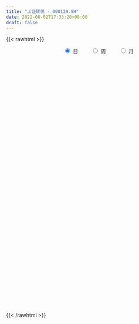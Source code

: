 ```yaml
---
title: "上证转债 - 000139.SH"
date: 2022-06-02T17:33:28+08:00
draft: false
---
```

{{< rawhtml >}}
    <div style="text-align: center">
        <label style="padding: 1rem;"><input style="margin-right: .5rem" type="radio" name="period" value="D" checked onclick="period_change(this)">日</label>
        <label style="padding: 1rem;"><input style="margin-right: .5rem" type="radio" name="period" value="W" onclick="period_change(this)">周</label>
        <label style="padding: 1rem;"><input style="margin-right: .5rem" type="radio" name="period" value="M" onclick="period_change(this)">月</label>
    </div>
    <div id="chart" style="height: 700px;"></div> 
    <script type="text/javascript">
        const D_v = [2391387.0,1842557.0,1354393.0,1372344.0,1900450.0,1600805.0,1616798.0,1370089.0,664940.0,989155.0,1643950.0,1641075.0,1942626.0,2802872.0,1238320.0,1219640.0,1016396.0,1331757.0,1246299.0,1186629.0,988388.0,1260321.0,1206397.0,1554333.0,1250121.0,1066128.0,1082694.0,1435464.0,1302081.0,2182939.0,1517176.0,971058.0,1096226.0,1045543.0,974271.0,908488.0,811170.0,960010.0,1168949.0,1323838.0,842109.0,1017016.0,1166403.0,985584.0,1095594.0,921626.0,782389.0,1142225.0,1220181.0,1738876.0,1516455.0,1628627.0,1625360.0,1206554.0,1936804.0,1898869.0,1475372.0,2342533.0,2447956.0,3981180.0,3046262.0,2298154.0,2816391.0,1944043.0,1780816.0,1804531.0,3079281.0,3209655.0,3062798.0,2489281.0,3480178.0,3306200.0,3735556.0,3658699.0,3683998.0,3189908.0,3156674.0,2639383.0,3793847.0,2666247.0,2090019.0,2208579.0,2351000.0,2385588.0,3218907.0,2573408.0,6003483.0,5386208.0,4514737.0,4679513.0,3625686.0,3975318.0,4806455.0,5187694.0,5511666.0,3703256.0,4309536.0,4210264.0,3470959.0,4487250.0,5007193.0,4854156.0,5334569.0,5337904.0,4046620.0,5949371.0,5200586.0,5303525.0,4194169.0,5230747.0,4814543.0,6126429.0,7818395.0,8644466.0,8962644.0,10917431.0,8678780.0,13737492.0,13855731.0,12606899.0,12214007.0,7919130.0,8095045.0,8785004.0,8034037.0,7404014.0,4857947.0,5297594.0,7790375.0,7597685.0,5664519.0,5343532.0,4206721.0,4008166.0,3407804.0,3349645.0,3377282.0,4420796.0,4077404.0,3658977.0,2971447.0,3838477.0,3807272.0,4922041.0,4743653.0,5169051.0,5890619.0,5324229.0,5991687.0,5094507.0,3317844.0,4249183.0,4556406.0,3370489.0,3772099.0,3116644.0,3627505.0,4034858.0,4475882.0,4048269.0,3858102.0,5056680.0,5212455.0,4929116.0,4186242.0,4701311.0,3512523.0,4881718.0,4077360.0,4226569.0,5244268.0,5959083.0,4186575.0,5351472.0,4292410.0,5894157.0,4994948.0,4126455.0,4114365.0,3689357.0,4479730.0,4409390.0,4039148.0,3780369.0,3061667.0,3480099.0,4955368.0,6524296.0,8985179.0,11360943.0,17213996.0,12772048.0,13680361.0,13758662.0,12140875.0,10849844.0,10427825.0,10703307.0,9744247.0,11050314.0,10678285.0,8350002.0,10699366.0,9156514.0,7189274.0,6833356.0,8008536.0,7909748.0,6635553.0,8478019.0,10046987.0,9399850.0,9653867.0,9801670.0,8777425.0,8246458.0,8843867.0,8738769.0,8251703.0,7927528.0,8189394.0,6383133.0,6970094.0,6634482.0,6950483.0,6303509.0,5476403.0,5125201.0,4166625.0,4261656.0,6733109.0,5112693.0,3990696.0,4949810.0,3966893.0,3607385.0,3779059.0,3381880.0,4006077.0,3704747.0,3667358.0,3760696.0,3657649.0,3915593.0,5204855.0,5719198.0,6841630.0,5310196.0,4559772.0,4491118.0]
const D_histogram = [0.0,0.0505180627,0.1147351196,0.0467089765,-0.0048590188,-0.0727212284,-0.1470157042,-0.1784818828,-0.1978573817,-0.1753538361,-0.0739276477,0.0823791153,0.274964222,0.5254759906,0.5992305747,0.5786886079,0.5016858436,0.3507764319,0.2002093837,0.1158016122,0.0073076374,-0.0700689634,-0.0606293623,0.0121346243,0.0377138807,-0.091674014,-0.2638862299,-0.265201856,-0.2107407903,0.0198887689,0.1459256604,0.2219938732,0.2352159335,0.1141719762,-0.0188654075,-0.1032633998,-0.1594333582,-0.2583245663,-0.2297480166,-0.1093284568,-0.0911500219,-0.1238809052,-0.1644161675,-0.119798329,-0.080142107,-0.0979947068,-0.1506377828,-0.1879754513,-0.1999325411,-0.1731181102,-0.1657075438,-0.0855730988,0.0123654431,0.0492860356,0.096157635,0.1624487728,0.2063700601,0.3750770602,0.6089225969,0.8849464302,1.0325252195,1.0587282265,1.0136775869,0.8428034356,0.7436025295,0.6412338986,0.6546991602,0.6127331288,0.6299308127,0.7138784547,0.9206832232,1.010400167,0.9417247651,0.8481566325,0.6069007723,0.4446189494,0.1794095442,0.0180344903,-0.134366801,-0.334776796,-0.5062158209,-0.5558371131,-0.4373221016,-0.4384520806,-0.4733861184,-0.7503615174,-1.5506850157,-1.6455320511,-1.566937625,-1.3417256088,-1.1705277542,-0.9922026458,-0.7037758395,-0.3002877768,-0.1188179299,-0.0265560554,0.1863985611,0.372121609,0.4411476015,0.5772786979,0.6973742607,0.7728199229,0.7210706156,0.5905332669,0.4396652388,0.0419025384,-0.105083627,-0.1467594505,-0.1869500377,0.0443829616,0.156558227,-0.1370724702,-0.1568808568,-0.2141374276,-0.3949523166,-0.6336490125,-0.9977205775,-1.2397133334,-1.398995618,-1.5539613949,-1.3202976244,-1.3546161756,-1.2204305571,-0.8277569433,-0.6103119048,-0.4609611847,-0.4178286821,-0.4098866723,-0.3656391698,-0.2449072066,-0.2080915996,0.0139874483,0.1762010619,0.3282610377,0.3167082707,0.1459985831,0.0826406245,0.0277857266,0.0491277942,0.1282297938,0.2187442277,0.2289583611,0.2745446518,0.3027121706,0.2480682312,0.255652876,0.2608962352,0.3038099146,0.439883055,0.5236687572,0.5041359741,0.4960523866,0.4396506201,0.3212675219,0.2011692729,-0.0187000896,-0.1833620693,-0.411253182,-0.5622259194,-0.7672815009,-0.8820305806,-0.9682149937,-1.1248784044,-1.0875069148,-0.9697863421,-0.790215032,-0.5423345989,-0.1281104771,0.2207166535,0.3889326997,0.4151272076,0.4075176723,0.3965763758,0.3795341998,0.319072067,0.226753681,0.1847593965,0.1685060512,0.2393348237,0.2715693758,0.2711785724,0.2714839222,0.2185328278,0.0634183606,0.0291847752,-0.076792559,-0.0667194311,0.2020762373,0.7028498475,1.2486023549,2.2091867409,2.6666895062,2.9401660635,3.1277856771,2.693045185,2.3646672163,1.8259793215,1.1315211991,0.1910172716,-0.4284829485,-0.4477912425,-0.4846752363,-0.4505883137,-0.4944018101,-0.8086264814,-1.0396285413,-1.0663600733,-0.878385325,-0.7018603928,-0.485161586,-0.1349696633,0.1184654784,0.2995058882,0.4178947049,0.3071844318,0.2337238503,0.0657518948,-0.1725986925,-0.2642239501,-0.2138324087,-0.0021065159,0.1863189954,0.1764965052,-0.0548890155,-0.1999699833,-0.3020155454,-0.4270623608,-0.6889748299,-0.8260132094,-0.7659245903,-0.651956972,-0.5286887803,-0.4044843423,-0.3414672548,-0.3412732947,-0.5132519792,-0.5931661976,-0.7677326751,-0.9151579777,-0.9169993191,-0.8449586331,-0.761154573,-0.6989605663,-0.6450096736,-0.4769042902,-0.4000577891,-0.4265466825,-0.4116695184,-0.5718917035,-0.704173875]
const D_fast = [0.0,0.0631475783,0.1560484152,0.0996995162,0.0469167662,-0.0391257504,-0.1501741523,-0.2262608017,-0.295100646,-0.3164355594,-0.2334912829,-0.0565897411,0.2047364211,0.5866171874,0.8101794152,0.9343096003,0.9827282969,0.9195129932,0.8189982909,0.7635409225,0.656873857,0.5619800153,0.5562622759,0.6320599185,0.6670676452,0.514761247,0.2765774735,0.2089613835,0.2107372516,0.446339003,0.6088573096,0.7404239907,0.8124500344,0.7199490711,0.5821953355,0.4719814933,0.3759531953,0.2124808457,0.1836203912,0.2767078369,0.2720987663,0.2083976567,0.1267583525,0.1414266087,0.1610473039,0.1186960275,0.0283935058,-0.0559380256,-0.1178782507,-0.1343433473,-0.1683596669,-0.1096184965,-0.0085885939,0.0406535075,0.1115645157,0.2184678467,0.313981649,0.5764579142,0.9625341001,1.4597945409,1.8655046351,2.1563896988,2.3647584558,2.4045851634,2.4912848897,2.5492247335,2.7263647851,2.837582036,3.012262423,3.2746796787,3.711655253,4.0539722386,4.2207280279,4.3391990535,4.2496683863,4.1985413007,3.9781842816,3.8213178503,3.6353248588,3.3512206647,3.0532276847,2.8646471141,2.8738316003,2.7630886011,2.6098080336,2.1452422553,0.9572475031,0.4510174549,0.1378774747,0.0276580888,-0.0937759952,-0.1635015482,-0.0510187018,0.2773974167,0.4291627811,0.5147856418,0.7743398985,1.0530933487,1.2324062416,1.5128570124,1.8072961405,2.0759467833,2.2044651299,2.221561098,2.1806093796,1.7933223138,1.6200652416,1.5416995555,1.4547714589,1.6972001985,1.8485150207,1.520616206,1.4615876052,1.3507966775,1.0712437093,0.6741347603,0.0606330508,-0.4912880383,-1.0003192274,-1.543775353,-1.6401859887,-2.0131585838,-2.1840806046,-1.9983462265,-1.9334791642,-1.8993687403,-1.9606934083,-2.0552230666,-2.1023853565,-2.042880195,-2.0580874879,-1.8325115779,-1.6262476988,-1.3921224636,-1.324498163,-1.4587082048,-1.5014060073,-1.5493144735,-1.5156904574,-1.4045310093,-1.2593305185,-1.1918767948,-1.0776543412,-0.9738087796,-0.9664356613,-0.8949377975,-0.8244703795,-0.7056042214,-0.4595603172,-0.2448574258,-0.1383562154,-0.0224267062,0.0310841823,-0.0069820353,-0.0767879662,-0.3013323511,-0.5118348481,-0.8425392563,-1.1340684735,-1.5309444303,-1.8662011551,-2.1944393166,-2.6323223284,-2.8668275676,-2.9915535804,-3.0095360282,-2.8972392449,-2.5150427423,-2.1110364484,-1.8455872272,-1.7156109175,-1.6213410347,-1.5331382373,-1.4552968633,-1.4359909793,-1.4716209451,-1.4674253805,-1.4415522129,-1.3108897345,-1.2107628385,-1.1433589987,-1.0751826685,-1.0735005559,-1.2127604329,-1.2396978245,-1.3648732985,-1.3714800283,-1.0521653007,-0.3756792285,0.4822238676,1.9951049387,3.1192800806,4.1277981539,5.0973641867,5.3358849909,5.5986738262,5.5164807618,5.1049029392,4.2121533296,3.4855323724,3.3542762678,3.1962234648,3.1176633091,2.9502493602,2.4338680684,1.9429588733,1.649637323,1.61801574,1.619075574,1.7144839843,2.0309334912,2.3139850024,2.5699018844,2.7927643773,2.7588502121,2.7438205931,2.5922866114,2.3107863509,2.1531051058,2.150038545,2.3612378089,2.5962430691,2.6305447052,2.3854369305,2.1903634669,2.0128140185,1.7810016129,1.3468454363,1.0033037545,0.8719112259,0.8228896013,0.8139855979,0.8370689503,0.8147192241,0.7295948605,0.4293031813,0.2010974134,-0.1654022328,-0.5416170299,-0.772708201,-0.9119071733,-1.0183917564,-1.1309378913,-1.238239417,-1.1893601062,-1.2125280523,-1.3456536164,-1.4336938319,-1.7368889428,-2.0452145831]
const D_slow = [0.0,0.0126295157,0.0413132956,0.0529905397,0.051775785,0.0335954779,-0.0031584481,-0.0477789188,-0.0972432643,-0.1410817233,-0.1595636352,-0.1389688564,-0.0702278009,0.0611411968,0.2109488404,0.3556209924,0.4810424533,0.5687365613,0.6187889072,0.6477393103,0.6495662196,0.6320489788,0.6168916382,0.6199252943,0.6293537644,0.6064352609,0.5404637035,0.4741632395,0.4214780419,0.4264502341,0.4629316492,0.5184301175,0.5772341009,0.6057770949,0.6010607431,0.5752448931,0.5353865536,0.470805412,0.4133684078,0.3860362936,0.3632487882,0.3322785619,0.29117452,0.2612249377,0.241189411,0.2166907343,0.1790312886,0.1320374257,0.0820542905,0.0387747629,-0.002652123,-0.0240453977,-0.020954037,-0.0086325281,0.0154068807,0.0560190739,0.1076115889,0.201380854,0.3536115032,0.5748481107,0.8329794156,1.0976614722,1.351080869,1.5617817278,1.7476823602,1.9079908349,2.0716656249,2.2248489071,2.3823316103,2.560801224,2.7909720298,3.0435720715,3.2790032628,3.491042421,3.642767614,3.7539223514,3.7987747374,3.80328336,3.7696916597,3.6859974607,3.5594435055,3.4204842272,3.3111537018,3.2015406817,3.0831941521,2.8956037727,2.5079325188,2.096549506,1.7048150998,1.3693836976,1.076751759,0.8287010976,0.6527571377,0.5776851935,0.547980711,0.5413416972,0.5879413374,0.6809717397,0.7912586401,0.9355783145,1.1099218797,1.3031268604,1.4833945143,1.6310278311,1.7409441408,1.7514197754,1.7251488686,1.688459006,1.6417214966,1.652817237,1.6919567937,1.6576886762,1.618468462,1.5649341051,1.4661960259,1.3077837728,1.0583536284,0.7484252951,0.3986763906,0.0101860418,-0.3198883643,-0.6585424082,-0.9636500474,-1.1705892833,-1.3231672594,-1.4384075556,-1.5428647261,-1.6453363942,-1.7367461867,-1.7979729883,-1.8499958883,-1.8464990262,-1.8024487607,-1.7203835013,-1.6412064336,-1.6047067878,-1.5840466317,-1.5771002001,-1.5648182515,-1.5327608031,-1.4780747462,-1.4208351559,-1.352198993,-1.2765209503,-1.2145038925,-1.1505906735,-1.0853666147,-1.009414136,-0.8994433723,-0.768526183,-0.6424921894,-0.5184790928,-0.4085664378,-0.3282495573,-0.2779572391,-0.2826322615,-0.3284727788,-0.4312860743,-0.5718425541,-0.7636629294,-0.9841705745,-1.2262243229,-1.507443924,-1.7793206527,-2.0217672383,-2.2193209963,-2.354904646,-2.3869322653,-2.3317531019,-2.234519927,-2.1307381251,-2.028858707,-1.929714613,-1.8348310631,-1.7550630464,-1.6983746261,-1.652184777,-1.6100582642,-1.5502245582,-1.4823322143,-1.4145375712,-1.3466665906,-1.2920333837,-1.2761787935,-1.2688825997,-1.2880807395,-1.3047605973,-1.2542415379,-1.0785290761,-0.7663784873,-0.2140818021,0.4525905744,1.1876320903,1.9695785096,2.6428398059,3.2340066099,3.6905014403,3.9733817401,4.021136058,3.9140153209,3.8020675102,3.6808987012,3.5682516227,3.4446511702,3.2424945499,2.9825874146,2.7159973962,2.496401065,2.3209359668,2.1996455703,2.1659031545,2.1955195241,2.2703959961,2.3748696724,2.4516657803,2.5100967429,2.5265347166,2.4833850434,2.4173290559,2.3638709537,2.3633443248,2.4099240736,2.4540481999,2.4403259461,2.3903334502,2.3148295639,2.2080639737,2.0358202662,1.8293169639,1.6378358163,1.4748465733,1.3426743782,1.2415532926,1.1561864789,1.0708681552,0.9425551604,0.794263611,0.6023304423,0.3735409478,0.1442911181,-0.0669485402,-0.2572371835,-0.431977325,-0.5932297434,-0.712455816,-0.8124702632,-0.9191069339,-1.0220243135,-1.1649972393,-1.3410407081]
const D_data = [['2019-09-18', 305.8694, 305.8492, 305.7687, 306.4049],['2019-09-19', 305.8513, 306.6408, 305.7511, 306.702],['2019-09-20', 306.7973, 307.1942, 306.763, 307.5374],['2019-09-23', 307.2994, 305.5977, 305.2777, 307.2994],['2019-09-24', 305.6532, 305.5037, 305.4425, 306.2815],['2019-09-25', 305.4624, 304.9502, 304.5753, 305.4624],['2019-09-26', 305.0222, 304.3976, 304.2948, 306.1955],['2019-09-27', 304.4418, 304.513, 304.412, 305.09],['2019-09-30', 304.5718, 304.365, 304.2582, 305.1189],['2019-10-08', 304.4058, 304.7315, 304.2724, 305.6725],['2019-10-09', 304.742, 305.9356, 304.239, 306.0114],['2019-10-10', 305.998, 307.3052, 305.9811, 307.3771],['2019-10-11', 307.428, 308.8356, 307.3476, 309.1342],['2019-10-14', 309.0366, 311.0854, 309.0366, 313.1973],['2019-10-15', 311.0784, 310.2211, 309.853, 311.4136],['2019-10-16', 310.4456, 309.6972, 309.5568, 311.7665],['2019-10-17', 309.8249, 309.2185, 309.1883, 309.9912],['2019-10-18', 309.2558, 308.0909, 308.0286, 310.4476],['2019-10-21', 308.0986, 307.5831, 307.2592, 308.6647],['2019-10-22', 307.6172, 307.9921, 307.3929, 308.0336],['2019-10-23', 308.0285, 307.3087, 307.2685, 308.2399],['2019-10-24', 307.369, 307.2606, 307.0682, 308.4646],['2019-10-25', 307.3296, 308.2012, 306.9723, 308.5655],['2019-10-28', 308.8175, 309.287, 308.3202, 309.3101],['2019-10-29', 309.3743, 309.0717, 308.8328, 309.3743],['2019-10-30', 309.0404, 306.9139, 306.6733, 309.1557],['2019-10-31', 307.1182, 305.4975, 305.3708, 307.2085],['2019-11-01', 305.6502, 307.0287, 305.4492, 307.5017],['2019-11-04', 307.0393, 307.7449, 307.0393, 308.5647],['2019-11-05', 307.7719, 310.711, 307.7719, 310.9013],['2019-11-06', 310.7482, 310.4981, 309.9976, 311.2593],['2019-11-07', 310.5116, 310.6382, 310.2257, 311.0954],['2019-11-08', 310.7002, 310.3547, 310.2833, 311.5211],['2019-11-11', 310.2945, 308.6038, 308.489, 310.2946],['2019-11-12', 308.7805, 307.8883, 307.484, 308.8296],['2019-11-13', 307.9551, 307.9428, 307.5691, 308.2821],['2019-11-14', 308.0113, 307.8889, 307.2134, 308.3101],['2019-11-15', 307.9413, 306.8365, 306.6181, 307.9801],['2019-11-18', 306.8791, 308.1106, 306.4161, 308.2087],['2019-11-19', 308.2234, 309.5872, 308.0658, 309.7659],['2019-11-20', 309.5759, 308.6547, 308.6373, 309.6549],['2019-11-21', 308.7339, 307.9403, 307.8093, 308.7339],['2019-11-22', 308.1347, 307.5723, 307.349, 308.9285],['2019-11-25', 307.6449, 308.5761, 307.6449, 308.7461],['2019-11-26', 308.7744, 308.6982, 308.3668, 308.9262],['2019-11-27', 308.7344, 307.9976, 307.9195, 308.7344],['2019-11-28', 308.0204, 307.2985, 307.1755, 308.227],['2019-11-29', 307.2395, 307.1323, 306.5392, 307.4728],['2019-12-02', 307.2142, 307.1761, 307.0782, 307.8129],['2019-12-03', 307.0086, 307.5612, 306.2655, 307.6117],['2019-12-04', 307.5172, 307.2773, 306.951, 307.6312],['2019-12-05', 307.3767, 308.3237, 307.3767, 308.418],['2019-12-06', 308.3239, 308.9976, 308.2082, 309.049],['2019-12-09', 309.0397, 308.6214, 308.5021, 309.1142],['2019-12-10', 308.5791, 309.0325, 308.4013, 309.1099],['2019-12-11', 309.0285, 309.6921, 309.0023, 309.8107],['2019-12-12', 309.7146, 309.8707, 309.5559, 310.0712],['2019-12-13', 310.3653, 312.2678, 310.3653, 312.429],['2019-12-16', 312.5222, 314.612, 311.8517, 314.8129],['2019-12-17', 314.43, 317.1912, 314.39, 318.6251],['2019-12-18', 317.3285, 317.6018, 317.1195, 318.2128],['2019-12-19', 317.6061, 317.5301, 317.0545, 317.9368],['2019-12-20', 317.5421, 317.5933, 317.4732, 319.2839],['2019-12-23', 317.5649, 316.3839, 316.1465, 318.2677],['2019-12-24', 316.3221, 317.4231, 316.2816, 317.5299],['2019-12-25', 317.4332, 317.6538, 316.8436, 317.8732],['2019-12-26', 317.7846, 319.6695, 317.7284, 319.8431],['2019-12-27', 319.653, 319.7134, 319.637, 321.9347],['2019-12-30', 319.7555, 321.2162, 317.7162, 321.3305],['2019-12-31', 321.4198, 323.2205, 321.2323, 323.3546],['2020-01-02', 324.0644, 326.5888, 324.0644, 327.5723],['2020-01-03', 326.7058, 327.1185, 326.4905, 327.791],['2020-01-06', 326.9736, 326.426, 326.2313, 328.7257],['2020-01-07', 326.5055, 326.8763, 326.4477, 327.7037],['2020-01-08', 326.7223, 325.2103, 324.3438, 326.7223],['2020-01-09', 325.5986, 326.0558, 325.5986, 327.4304],['2020-01-10', 326.1693, 324.3954, 323.481, 326.5556],['2020-01-13', 324.4274, 325.1615, 322.9543, 325.2507],['2020-01-14', 325.5468, 324.9165, 324.746, 326.6314],['2020-01-15', 324.9077, 323.7011, 323.1559, 325.0933],['2020-01-16', 323.7879, 323.2346, 322.8628, 324.547],['2020-01-17', 323.3187, 324.2335, 323.3187, 324.6902],['2020-01-20', 324.3119, 326.61, 323.822, 326.7807],['2020-01-21', 326.9853, 325.5421, 325.151, 326.9854],['2020-01-22', 325.2458, 325.103, 321.7055, 325.679],['2020-01-23', 324.9537, 321.1576, 320.902, 324.9537],['2020-02-03', 307.5541, 311.1344, 304.1037, 312.1072],['2020-02-04', 311.3128, 316.593, 311.1783, 317.1586],['2020-02-05', 316.8716, 317.7039, 316.7357, 320.0676],['2020-02-06', 318.0667, 319.4174, 317.6356, 320.3048],['2020-02-07', 319.6706, 318.9816, 318.4535, 320.1211],['2020-02-10', 319.097, 319.2868, 318.1871, 319.5398],['2020-02-11', 319.6996, 321.3583, 319.6132, 322.0758],['2020-02-12', 322.4099, 324.3632, 322.0908, 324.7434],['2020-02-13', 324.4501, 323.0798, 322.9082, 324.6264],['2020-02-14', 323.0403, 322.7239, 322.5433, 323.7556],['2020-02-17', 323.5395, 325.2102, 323.5395, 325.55],['2020-02-18', 325.4872, 326.266, 325.0897, 326.5005],['2020-02-19', 326.2016, 325.9265, 325.9077, 326.8414],['2020-02-20', 326.3941, 327.8571, 325.8652, 328.0782],['2020-02-21', 328.1385, 329.0098, 327.9326, 330.1491],['2020-02-24', 329.038, 329.7439, 328.5584, 330.1862],['2020-02-25', 328.7697, 329.013, 326.8794, 329.4669],['2020-02-26', 329.0408, 328.28, 328.1875, 330.0333],['2020-02-27', 328.3331, 327.9161, 327.7778, 330.5256],['2020-02-28', 326.2598, 323.7749, 322.6644, 326.2598],['2020-03-02', 324.2026, 325.6629, 323.7851, 326.3125],['2020-03-03', 326.9017, 326.6136, 326.5626, 328.4095],['2020-03-04', 326.6167, 326.5138, 325.291, 326.9697],['2020-03-05', 327.5583, 330.6144, 327.5583, 331.3999],['2020-03-06', 330.2764, 330.3727, 329.5078, 330.9635],['2020-03-09', 329.4724, 325.0402, 324.8904, 329.4724],['2020-03-10', 324.6115, 327.7379, 323.9239, 328.6887],['2020-03-11', 328.395, 327.1376, 326.9207, 330.0177],['2020-03-12', 326.901, 324.9143, 324.6135, 327.3721],['2020-03-13', 321.8144, 322.8349, 319.7388, 324.5944],['2020-03-16', 324.1828, 319.1407, 318.9732, 324.4962],['2020-03-17', 319.7434, 318.2561, 315.0087, 321.0863],['2020-03-18', 318.8375, 317.2255, 317.0946, 321.8051],['2020-03-19', 317.8881, 315.2694, 313.3482, 318.9625],['2020-03-20', 316.5525, 319.1778, 316.5525, 319.6099],['2020-03-23', 317.5545, 315.2149, 315.1109, 317.9359],['2020-03-24', 317.0781, 316.4478, 314.251, 318.3311],['2020-03-25', 318.7092, 320.1428, 318.4988, 320.4294],['2020-03-26', 319.7528, 318.8463, 318.7393, 320.7867],['2020-03-27', 320.1437, 318.3606, 318.2061, 320.685],['2020-03-30', 318.0695, 316.9855, 316.7099, 318.0695],['2020-03-31', 317.5988, 316.1227, 315.829, 318.2732],['2020-04-01', 316.5106, 316.1663, 316.0371, 317.6218],['2020-04-02', 316.1502, 317.0751, 316.0891, 317.2597],['2020-04-03', 317.1169, 316.0082, 315.8012, 317.3546],['2020-04-07', 317.0988, 318.6913, 317.0988, 318.7765],['2020-04-08', 318.9717, 318.7997, 318.2929, 319.3447],['2020-04-09', 318.9446, 319.4765, 318.9446, 319.784],['2020-04-10', 319.5973, 317.8259, 317.4818, 319.6413],['2020-04-13', 317.7465, 315.2901, 315.2669, 317.7745],['2020-04-14', 315.5682, 315.8646, 315.5682, 316.269],['2020-04-15', 316.0359, 315.4689, 315.361, 316.3523],['2020-04-16', 315.5961, 316.1396, 315.3788, 316.1478],['2020-04-17', 316.4531, 316.9863, 316.4531, 317.6807],['2020-04-20', 317.3265, 317.5141, 316.9863, 317.913],['2020-04-21', 317.567, 316.7537, 316.3186, 317.5677],['2020-04-22', 316.7446, 317.3528, 316.5262, 317.4042],['2020-04-23', 317.6383, 317.3788, 317.2863, 317.85],['2020-04-24', 317.4817, 316.3122, 316.2199, 317.7863],['2020-04-27', 316.6376, 316.998, 316.6376, 317.7849],['2020-04-28', 317.126, 317.0513, 315.552, 317.4672],['2020-04-29', 317.0547, 317.7315, 317.0547, 318.3089],['2020-04-30', 318.0442, 319.5476, 318.0442, 319.6338],['2020-05-06', 319.3551, 319.7569, 318.7266, 319.9509],['2020-05-07', 319.7504, 318.9483, 318.8861, 319.8167],['2020-05-08', 319.1429, 319.3358, 319.1429, 320.0543],['2020-05-11', 319.5618, 318.8648, 318.7367, 320.4675],['2020-05-12', 318.8285, 317.8665, 317.5416, 319.0348],['2020-05-13', 317.7833, 317.3643, 317.2015, 317.8706],['2020-05-14', 317.3386, 315.2241, 315.1718, 317.3386],['2020-05-15', 315.3527, 314.7476, 314.7203, 315.7708],['2020-05-18', 315.252, 312.5963, 312.5721, 315.252],['2020-05-19', 312.9481, 312.0694, 311.9839, 313.4331],['2020-05-20', 312.1317, 309.7955, 309.7551, 312.1317],['2020-05-21', 309.8747, 309.272, 309.2064, 310.3854],['2020-05-22', 309.2926, 308.1834, 307.0995, 309.5417],['2020-05-25', 307.9733, 305.6045, 305.3305, 308.0428],['2020-05-26', 305.6536, 306.5894, 305.6536, 306.7517],['2020-05-27', 306.6614, 306.9195, 306.3818, 307.2631],['2020-05-28', 307.0308, 307.4917, 306.9234, 308.5391],['2020-05-29', 307.4277, 308.6461, 307.3948, 309.0249],['2020-06-01', 309.2931, 311.9204, 309.2931, 312.0405],['2020-06-02', 311.9999, 312.8719, 311.9198, 313.1159],['2020-06-03', 312.9605, 311.93, 311.906, 313.6382],['2020-06-04', 311.982, 310.6886, 310.543, 312.4507],['2020-06-05', 310.783, 310.3487, 309.7937, 310.9499],['2020-06-08', 310.669, 310.2969, 310.23, 311.2334],['2020-06-09', 310.4241, 310.1874, 310.0084, 310.4749],['2020-06-10', 310.1915, 309.457, 309.175, 310.2106],['2020-06-11', 309.4788, 308.6156, 308.2254, 309.9091],['2020-06-12', 308.3652, 308.8079, 307.4768, 309.0997],['2020-06-15', 308.9068, 308.8814, 308.7613, 309.4559],['2020-06-16', 309.0825, 310.0593, 309.0825, 310.17],['2020-06-17', 310.1613, 309.8439, 309.6657, 310.4717],['2020-06-18', 309.8517, 309.5325, 308.7171, 309.8517],['2020-06-19', 309.5054, 309.5618, 309.3514, 309.7987],['2020-06-22', 309.6352, 308.7597, 308.6208, 309.8528],['2020-06-23', 308.6123, 306.8441, 306.8305, 308.7534],['2020-06-24', 306.9501, 307.7009, 306.9501, 307.9173],['2020-06-29', 307.9909, 306.2192, 305.7902, 308.4961],['2020-06-30', 306.313, 307.1708, 306.313, 307.2944],['2020-07-01', 307.3104, 311.0426, 307.2751, 311.1615],['2020-07-02', 311.0894, 316.2364, 310.5885, 316.4047],['2020-07-03', 317.2495, 320.2931, 317.2395, 320.5026],['2020-07-06', 322.4019, 330.9012, 322.2015, 332.2912],['2020-07-07', 332.4416, 330.4199, 328.5246, 334.5366],['2020-07-08', 330.9645, 332.467, 328.6935, 333.3307],['2020-07-09', 331.8625, 335.3058, 331.5283, 336.2289],['2020-07-10', 335.1825, 329.5015, 329.3796, 335.1825],['2020-07-13', 329.3249, 331.2154, 328.8851, 332.6323],['2020-07-14', 331.1799, 328.4039, 326.8168, 331.663],['2020-07-15', 328.8765, 324.8398, 324.0974, 329.9965],['2020-07-16', 325.3109, 318.4201, 318.3238, 326.1393],['2020-07-17', 319.0115, 318.6812, 317.319, 320.6517],['2020-07-20', 320.095, 324.6702, 320.095, 324.9983],['2020-07-21', 325.2132, 324.4572, 323.7351, 325.3676],['2020-07-22', 324.7808, 325.4813, 324.4075, 327.3543],['2020-07-23', 325.2317, 324.5996, 322.6191, 325.9194],['2020-07-24', 324.6612, 320.1921, 319.4801, 324.803],['2020-07-27', 320.2729, 319.4575, 319.3442, 321.8129],['2020-07-28', 319.9676, 320.8795, 319.9676, 322.2312],['2020-07-29', 320.9338, 323.5996, 320.4556, 323.7781],['2020-07-30', 323.9061, 324.1546, 323.8685, 324.811],['2020-07-31', 324.3768, 325.5715, 324.3768, 327.3377],['2020-08-03', 326.3188, 328.8463, 326.3188, 329.0113],['2020-08-04', 329.3028, 329.5767, 329.122, 330.9059],['2020-08-05', 329.7793, 330.3354, 328.6959, 330.8434],['2020-08-06', 330.6013, 330.9828, 328.548, 332.4972],['2020-08-07', 331.1073, 328.7678, 327.6367, 331.1073],['2020-08-10', 328.7086, 329.3066, 327.8146, 329.9408],['2020-08-11', 329.6671, 327.9466, 327.6632, 331.861],['2020-08-12', 327.8473, 326.2764, 323.3189, 328.4258],['2020-08-13', 326.7683, 327.3946, 326.4928, 327.7343],['2020-08-14', 327.34, 329.2124, 326.9796, 329.6537],['2020-08-17', 329.3584, 332.1972, 329.3584, 333.5194],['2020-08-18', 332.5403, 333.4062, 332.5403, 333.6336],['2020-08-19', 333.7311, 331.899, 331.8178, 334.1479],['2020-08-20', 331.8625, 328.8653, 328.7038, 331.9599],['2020-08-21', 329.2554, 329.168, 328.725, 330.4547],['2020-08-24', 329.3813, 329.1711, 328.8865, 329.7822],['2020-08-25', 329.3544, 328.2965, 328.1012, 330.0189],['2020-08-26', 328.269, 325.3852, 325.3242, 328.5645],['2020-08-27', 325.5817, 325.5351, 324.6386, 326.0208],['2020-08-28', 325.7602, 327.4054, 325.4011, 327.5232],['2020-08-31', 328.0183, 328.2059, 328.0061, 329.843],['2020-09-01', 328.1772, 328.6933, 327.9865, 328.9503],['2020-09-02', 329.0303, 329.1864, 327.8806, 329.4354],['2020-09-03', 329.3717, 328.7991, 328.606, 330.1772],['2020-09-04', 328.1089, 328.0679, 327.1891, 329.2024],['2020-09-07', 327.9773, 325.2438, 325.0696, 328.7132],['2020-09-08', 325.5944, 325.3937, 324.7075, 325.8801],['2020-09-09', 325.0679, 323.0694, 322.4117, 325.0679],['2020-09-10', 323.5485, 321.9292, 321.7276, 324.7185],['2020-09-11', 321.8898, 322.6499, 321.4804, 322.7398],['2020-09-14', 323.0592, 323.0642, 322.7129, 323.7903],['2020-09-15', 323.1522, 322.9662, 322.6674, 323.3648],['2020-09-16', 323.077, 322.4557, 322.3378, 323.2243],['2020-09-17', 322.5711, 322.0544, 321.5184, 322.6809],['2020-09-18', 322.1513, 323.5441, 321.7846, 323.8043],['2020-09-21', 323.9747, 322.6037, 322.4959, 324.4391],['2020-09-22', 322.4804, 320.9892, 320.9032, 322.9702],['2020-09-23', 321.1607, 321.0008, 320.7251, 321.5067],['2020-09-24', 320.865, 317.8599, 317.7973, 320.865],['2020-09-25', 318.0227, 316.7245, 316.5245, 318.2991]]
const W_v = [1430890.0,1287290.0,1533148.0,439950.0,791350.0,4133230.0,1077700.0,486869.0,691910.0,929540.0,1639470.0,1517180.0,1401460.0,1939610.0,4101240.0,2729050.0,3920450.0,1913810.0,2142368.0,2163007.0,1515361.0,1630580.0,3222770.0,2234210.0,1393990.0,1280930.0,1749100.0,734980.0,773610.0,1196990.0,740510.0,688380.0,603840.0,998660.0,2098470.0,1682550.0,1218990.0,1142400.0,708040.0,896280.0,2161370.0,663350.0,723260.0,669900.0,337430.0,504680.0,230830.0,314440.0,364340.0,466420.0,803310.0,1118450.0,909910.0,574340.0,787630.0,968440.0,2058020.0,1681570.0,805210.0,597570.0,855500.0,606720.0,234180.0,98580.0,915180.0,621810.0,2168020.0,727050.0,1573440.0,1100170.0,992359.0,1009280.0,469393.0,2386283.0,1546506.0,897013.0,2198192.0,4662303.0,3194860.0,3852969.0,1730773.0,2301199.0,2058502.0,3936339.0,3226061.0,2711471.0,3484502.0,4067671.0,3639055.0,5058980.0,3586515.0,2586441.0,2683658.0,4894770.0,2667845.0,3541088.0,2019435.0,1941043.0,1849182.0,1945066.0,2379872.0,2841909.0,1810226.0,1857017.0,3922707.0,3389165.0,4329688.0,3363205.0,2971139.0,2520784.0,4089485.0,4547539.0,4632598.0,7106907.0,6100421.0,9257932.0,2846950.0,1651511.0,5181668.0,4218225.0,3521171.0,3664437.0,3811939.0,2325489.0,3277489.0,3997771.0,3325859.0,1792528.0,3301928.0,2819843.0,4421250.0,3383420.0,4192643.0,2330683.0,2528484.0,2933992.0,3275190.0,2745887.0,2692925.0,3457321.0,2771254.0,4037748.0,2245656.0,2178234.0,2187398.0,2956580.0,1995190.0,2428486.0,2229211.0,2165681.0,1802644.0,3253783.0,3130999.0,2154838.0,2797999.0,2184306.0,1986813.0,3270329.0,2092054.0,2802611.0,2731210.0,2061683.0,5625595.0,4371579.0,4634043.0,5237762.0,7343250.0,8370847.0,12955135.0,16490053.0,14440289.0,11215003.0,8946061.0,13102682.0,9408087.0,12620360.0,10638235.0,3345714.0,14163872.0,9995193.0,7124962.0,8059152.0,8901666.0,8601691.0,11165917.0,10731693.0,19665183.0,8580581.0,6562935.0,9919266.0,14341157.0,10457653.0,9789976.0,9465220.0,9095444.0,11120609.0,9253585.0,9241999.0,7860486.0,664940.0,6216806.0,7608985.0,5888034.0,6388740.0,7069480.0,4699482.0,5518315.0,4927418.0,7729499.0,8860132.0,14589943.0,11818326.0,12338457.0,17424835.0,13398075.0,10528903.0,24209627.0,23184389.0,21485202.0,25522620.0,24743570.0,42469365.0,61092909.0,40237230.0,31208120.0,16966223.0,18884104.0,20282890.0,22375586.0,12661534.0,18443143.0,21473791.0,22541647.0,24388998.0,24719562.0,20819297.0,10881184.0,35305885.0,69565942.0,52775537.0,46073441.0,37865212.0,47679799.0,42008325.0,35127586.0,25333394.0,24753201.0,18479148.0,20206151.0,26921914.0]
const W_histogram = [0.0,-0.1614778348,-0.3385484593,-0.5194290995,-0.5225065955,0.2740556889,0.8924772357,1.2514953052,0.9143828514,-0.4846963041,-1.0708198496,-2.869173471,-3.5857820534,-3.6033390912,-2.7325288909,-2.6044211755,-2.1978141772,-1.8528770227,-0.9963298045,-0.4816900251,-0.301720036,-0.099138952,0.1506421894,-0.0489542024,-0.4157864926,-0.5448736954,-0.6408208903,-0.8381052739,-0.9284305253,-0.7373744146,-0.7246719027,-0.6794887655,-0.5114145772,-0.2240862642,0.2261704122,0.7451305095,1.1390568244,1.2289957839,1.4220474167,1.6952698761,2.1873814315,2.2354974409,2.0854127875,2.1357022697,1.9533748332,1.8164839859,1.6189487343,1.4946651085,1.4683955121,1.4176437807,1.4025603318,1.5141684764,1.4835868373,1.4515519797,0.9937448478,0.4690231717,-0.4898900126,-1.0123928757,-1.2710908452,-1.241222,-1.212825263,-1.1496778238,-0.9714358437,-0.924442937,-0.7217374128,-0.620368686,-0.2924270392,-0.1884832904,-0.1146825501,-0.0808746571,0.0579152532,0.0361909107,0.0367818946,-0.017378255,-0.1534818803,-0.2139246294,-0.2590583214,-0.5704786825,-0.6873784441,-0.7301575498,-0.6066924222,-0.2259332578,0.1359612516,0.7143313961,1.1374777341,1.4428021,1.9269492469,2.6140674049,2.9165939801,3.2889111182,2.8114035259,2.6579070338,2.4877932537,2.4634058997,2.3649833785,1.7296278971,1.0719922654,0.4527999065,0.2596554664,-0.1336990152,-0.4665199566,-1.0908742881,-1.232770405,-1.5233480259,-1.9673414424,-2.5799150384,-2.7271795554,-2.8686770978,-2.7621905065,-2.6949047457,-1.9093149304,-1.3983417211,-0.4633521214,0.8656456804,1.213589261,0.3899549444,0.2264544456,0.3419758429,0.0992751399,0.1347724162,0.0089660675,-0.4292093226,-0.5569533579,-0.4930655101,-0.3783067497,-0.4160166931,-0.4054056067,-0.3590219075,-0.1905831307,-0.126281932,-0.3094010856,-0.7042258924,-1.0351360738,-1.3316344211,-1.6973887211,-1.81278188,-1.8180108489,-1.3956235686,-0.7292559244,-0.2875962,-0.0845936959,0.2352215729,0.2224422834,0.3924941685,0.5085154792,0.5560781834,0.5499453043,0.8042031387,0.9660806035,0.7365081221,0.540731934,0.6112178567,0.7838596458,0.7141863179,0.9124798119,0.8152301625,0.779271789,0.7911813852,0.7835622966,0.344859649,0.0875134058,0.0731877015,0.460993853,0.782652369,1.2759589809,1.6993880208,2.1029119023,2.6459113856,3.2433867457,3.3106976526,3.3754556861,3.789059006,3.4815348464,3.6543641089,2.9746708733,2.4473099148,1.0002985137,0.125610969,-0.5782848649,-1.1302007343,-1.6431122594,-2.0975169538,-2.6932909852,-2.854554416,-2.4238496907,-2.0955630077,-1.7444943129,-1.5870051792,-1.3638869269,-0.9004692449,-0.5303479602,-0.4155861076,-0.2531091104,0.0342084632,0.1839019819,0.5831228669,0.8377493872,0.7378496177,0.4304629318,0.1698229782,0.2465073491,0.1972100478,0.125648742,-0.0382675266,0.0356936451,-0.1819875866,-0.2991582885,-0.4215436226,-0.3927021021,-0.1800339555,0.2682795214,0.6356169901,1.2687714821,1.3860940803,1.3342436081,0.9900711368,0.5358919327,0.4130421376,0.6656883895,0.4036963754,0.5870882855,0.1365854422,-0.4402683463,-0.8838375865,-1.3165724544,-1.4507050959,-1.5569244198,-1.6259696555,-1.4148943571,-1.2560772709,-1.4147688436,-1.8870289774,-2.0783298912,-1.9996382434,-1.9582742657,-1.79156922,-1.717828854,-0.7799441836,0.4362353711,0.4839115139,0.5825385375,0.9534813038,1.3341673507,1.5223562026,1.5453497761,1.3504231136,1.1808129758,0.6452273725,0.3096909738,-0.3758516303]
const W_fast = [0.0,-0.2018472934,-0.4635550328,-0.7742929479,-0.9079970928,-0.0429208862,0.7986199695,1.4705118654,1.3619951244,-0.1582581072,-1.012086615,-3.5277336042,-5.1407876999,-6.0591795105,-5.871501533,-6.3944991114,-6.5373456574,-6.6556277585,-6.0481629916,-5.6539457184,-5.5494057383,-5.3716093922,-5.0841677035,-5.296002646,-5.7667815593,-6.0320871859,-6.2882396035,-6.6950503055,-7.0174831882,-7.0107706811,-7.179236145,-7.3039251991,-7.2637046551,-7.0323979081,-6.5255986287,-5.8203559041,-5.141665383,-4.7444774776,-4.1959139906,-3.4988740622,-2.4599171489,-1.8529267793,-1.4816582358,-0.8974431862,-0.5914269144,-0.2741967652,-0.0669948333,0.1823878181,0.5232170997,0.8268763134,1.1624329475,1.6525832112,1.9928982815,2.3237514188,2.1143804989,1.7069146157,0.6255289282,-0.1500721538,-0.7265428346,-1.0069794895,-1.2817890682,-1.506061085,-1.5706780658,-1.7547958933,-1.7325247223,-1.7862481671,-1.53141328,-1.4745903539,-1.429460251,-1.4158710223,-1.2626022986,-1.2752789135,-1.265492456,-1.3239971693,-1.4984712647,-1.6123951712,-1.7222934435,-2.1763334752,-2.4650778479,-2.6903963411,-2.718604319,-2.394328469,-1.9984436467,-1.2414906532,-0.5339748817,0.1320500092,1.0979344678,2.4385694771,3.4702445472,4.6647894649,4.8901327541,5.4011130205,5.8529475538,6.4444116747,6.9372349982,6.734286491,6.3446489256,5.8386565433,5.7104259698,5.2836467345,4.8341958039,3.9371229004,3.4870341822,2.8156195548,1.8797907777,0.6222384222,-0.2068209837,-1.0654878005,-1.6495488359,-2.2559892615,-1.9477281788,-1.7863403998,-0.9671888305,0.5782203914,1.2295612873,0.5034157068,0.3965288194,0.5975441774,0.3796622594,0.4488526397,0.3252878079,-0.2201899129,-0.4871722877,-0.5465508174,-0.5263687444,-0.6680828611,-0.7588231763,-0.8021949541,-0.6814019599,-0.6486712442,-0.9091406692,-1.480021949,-2.0697161489,-2.6991231015,-3.4892245818,-4.0578132106,-4.5175448918,-4.4440635037,-3.9600098406,-3.5902491661,-3.408395086,-3.029774424,-2.9869431426,-2.7187677154,-2.4756175349,-2.2890352849,-2.1576818379,-1.7023732188,-1.2989756031,-1.344421054,-1.4050142586,-1.1817238717,-0.8131171712,-0.7042439195,-0.2778304726,-0.1712725814,-0.0124130077,0.1972919349,0.3855634205,0.033075685,-0.2023922067,-0.1984209856,0.3046336291,0.8219552374,1.6342515945,2.4825276396,3.4117794967,4.6162568263,6.0245788729,6.9195641929,7.828186148,9.1890542193,9.7519137713,10.8383340611,10.9023085439,10.986775064,9.7898382914,8.9465534889,8.0980864387,7.2636203858,6.3399307959,5.361146863,4.0920500853,3.2171480505,3.0418903531,2.8462862842,2.7612314007,2.5219692396,2.4041157603,2.642416131,2.8799504257,2.8908157514,2.990015471,3.2858851604,3.4815541745,4.0265557762,4.4906196433,4.5751822783,4.3754113254,4.1572271163,4.2955383245,4.2955435351,4.2553944148,4.0819112646,4.1647958476,3.9016177192,3.7096574452,3.4818862054,3.4125522005,3.5802118581,4.0955952154,4.6218369317,5.5721842942,6.0360304124,6.3177408423,6.2210861552,5.9008799342,5.8812906735,6.3003590228,6.1392911025,6.469455084,6.0530986013,5.3661777263,4.7016490894,3.9397711079,3.4429621924,2.9475117635,2.471974114,2.3293258232,2.1741235916,1.661739808,0.7177224299,0.0068390433,-0.4143788698,-0.8625834584,-1.1437707178,-1.4994875653,-0.7565889408,0.5686494567,0.737303478,0.9815651359,1.5908782282,2.3051061127,2.8738840153,3.2832150328,3.4258941487,3.5514872549,3.1772084947,2.9190948394,2.1395893278]
const W_slow = [0.0,-0.0403694587,-0.1250065735,-0.2548638484,-0.3854904973,-0.3169765751,-0.0938572662,0.2190165602,0.447612273,0.326438197,0.0587332346,-0.6585601332,-1.5550056465,-2.4558404193,-3.138972642,-3.7900779359,-4.3395314802,-4.8027507359,-5.051833187,-5.1722556933,-5.2476857023,-5.2724704403,-5.2348098929,-5.2470484435,-5.3509950667,-5.4872134905,-5.6474187131,-5.8569450316,-6.0890526629,-6.2733962666,-6.4545642422,-6.6244364336,-6.7522900779,-6.808311644,-6.7517690409,-6.5654864135,-6.2807222074,-5.9734732615,-5.6179614073,-5.1941439383,-4.6472985804,-4.0884242202,-3.5670710233,-3.0331454559,-2.5448017476,-2.0906807511,-1.6859435675,-1.3122772904,-0.9451784124,-0.5907674672,-0.2401273843,0.1384147348,0.5093114441,0.8721994391,1.120635651,1.237891444,1.1154189408,0.8623207219,0.5445480106,0.2342425106,-0.0689638052,-0.3563832611,-0.5992422221,-0.8303529563,-1.0107873095,-1.165879481,-1.2389862408,-1.2861070634,-1.3147777009,-1.3349963652,-1.3205175519,-1.3114698242,-1.3022743506,-1.3066189143,-1.3449893844,-1.3984705418,-1.4632351221,-1.6058547927,-1.7776994038,-1.9602387912,-2.1119118968,-2.1683952112,-2.1344048983,-1.9558220493,-1.6714526158,-1.3107520908,-0.8290147791,-0.1754979278,0.5536505672,1.3758783467,2.0787292282,2.7432059867,3.3651543001,3.981005775,4.5722516196,5.0046585939,5.2726566603,5.3858566369,5.4507705035,5.4173457497,5.3007157605,5.0279971885,4.7198045872,4.3389675808,3.8471322202,3.2021534606,2.5203585717,1.8031892972,1.1126416706,0.4389154842,-0.0384132484,-0.3879986787,-0.503836709,-0.2874252889,0.0159720263,0.1134607624,0.1700743738,0.2555683345,0.2803871195,0.3140802235,0.3163217404,0.2090194097,0.0697810703,-0.0534853073,-0.1480619947,-0.252066168,-0.3534175696,-0.4431730465,-0.4908188292,-0.5223893122,-0.5997395836,-0.7757960567,-1.0345800751,-1.3674886804,-1.7918358607,-2.2450313307,-2.6995340429,-3.0484399351,-3.2307539162,-3.3026529662,-3.3238013901,-3.2649959969,-3.209385426,-3.1112618839,-2.9841330141,-2.8451134683,-2.7076271422,-2.5065763575,-2.2650562066,-2.0809291761,-1.9457461926,-1.7929417284,-1.596976817,-1.4184302375,-1.1903102845,-0.9865027439,-0.7916847966,-0.5938894503,-0.3979988762,-0.3117839639,-0.2899056125,-0.2716086871,-0.1563602239,0.0393028684,0.3582926136,0.7831396188,1.3088675944,1.9703454408,2.7811921272,3.6088665403,4.4527304619,5.3999952134,6.2703789249,7.1839699522,7.9276376705,8.5394651492,8.7895397776,8.8209425199,8.6763713037,8.3938211201,7.9830430553,7.4586638168,6.7853410705,6.0717024665,5.4657400438,4.9418492919,4.5057257137,4.1089744189,3.7680026871,3.5428853759,3.4102983859,3.306401859,3.2431245814,3.2516766972,3.2976521927,3.4434329094,3.6528702562,3.8373326606,3.9449483935,3.9874041381,4.0490309754,4.0983334873,4.1297456728,4.1201787912,4.1291022025,4.0836053058,4.0088157337,3.903429828,3.8052543025,3.7602458136,3.827315694,3.9862199415,4.3034128121,4.6499363321,4.9834972342,5.2310150184,5.3649880015,5.4682485359,5.6346706333,5.7355947272,5.8823667985,5.9165131591,5.8064460725,5.5854866759,5.2563435623,4.8936672883,4.5044361834,4.0979437695,3.7442201802,3.4302008625,3.0765086516,2.6047514073,2.0851689345,1.5852593736,1.0956908072,0.6477985022,0.2183412887,0.0233552428,0.1324140856,0.253391964,0.3990265984,0.6373969244,0.970938762,1.3515278127,1.7378652567,2.0754710351,2.370674279,2.5319811222,2.6094038656,2.515440958]
const W_data = [['2015-11-06', 293.1697, 295.4502, 291.6318, 297.0912],['2015-11-13', 295.606, 292.9199, 292.6288, 296.2891],['2015-11-20', 292.3927, 291.5928, 289.4407, 293.0528],['2015-11-27', 291.6364, 290.2016, 289.9884, 291.751],['2015-12-04', 290.3002, 291.4668, 290.0228, 292.324],['2015-12-11', 331.773, 303.4946, 302.7242, 336.0492],['2015-12-18', 303.7019, 305.5415, 303.0065, 309.7054],['2015-12-25', 305.906, 305.8131, 304.888, 307.2338],['2015-12-31', 305.9223, 298.0639, 297.0835, 306.0792],['2016-01-08', 298.222, 280.2668, 278.3044, 298.6408],['2016-01-15', 280.707, 284.4719, 275.2312, 287.3973],['2016-01-22', 284.3689, 261.1777, 256.5983, 284.5371],['2016-01-29', 262.876, 265.1602, 257.8529, 268.1251],['2016-02-05', 265.3196, 268.7556, 265.1676, 270.7077],['2016-02-19', 267.9, 279.2626, 266.3074, 283.5071],['2016-02-26', 280.3275, 270.0244, 268.7194, 281.1415],['2016-03-04', 270.9864, 272.4568, 266.6278, 277.8801],['2016-03-11', 272.9682, 271.4431, 270.7862, 275.8634],['2016-03-18', 271.6353, 279.269, 271.1216, 280.112],['2016-03-25', 279.9248, 277.3806, 276.9825, 282.5896],['2016-04-01', 277.411, 274.0116, 272.6315, 278.3171],['2016-04-08', 274.1139, 274.4209, 273.7558, 278.0229],['2016-04-15', 275.0107, 275.5106, 275.0107, 280.2251],['2016-04-22', 275.6044, 269.3057, 268.4767, 275.858],['2016-04-29', 269.2782, 264.7281, 264.2955, 269.3878],['2016-05-06', 264.754, 265.2022, 264.7498, 268.4023],['2016-05-13', 265.1987, 263.7351, 261.4311, 265.1987],['2016-05-20', 263.9672, 260.2529, 259.7326, 264.8488],['2016-05-27', 260.2529, 259.25, 258.2876, 261.3794],['2016-06-03', 259.2158, 261.4984, 259.0812, 262.119],['2016-06-08', 261.4803, 258.3191, 257.2307, 261.7361],['2016-06-17', 258.2842, 257.385, 256.6491, 258.5165],['2016-06-24', 257.4381, 258.0704, 256.9302, 258.6066],['2016-07-01', 258.0704, 259.5373, 257.4658, 260.0505],['2016-07-08', 259.455, 262.614, 259.3579, 265.2871],['2016-07-15', 262.614, 265.545, 260.903, 266.6289],['2016-07-22', 265.545, 266.2949, 263.7594, 268.133],['2016-07-29', 266.2503, 263.8737, 263.8359, 267.9594],['2016-08-05', 264.0038, 266.1716, 262.4756, 266.4545],['2016-08-12', 266.1716, 268.9224, 265.8443, 269.2188],['2016-08-19', 268.9502, 274.6007, 268.9502, 275.1566],['2016-08-26', 274.6007, 271.6543, 270.2083, 274.8111],['2016-09-02', 271.6543, 270.0822, 269.6282, 272.0848],['2016-09-09', 270.0822, 273.5477, 270.0822, 273.9712],['2016-09-14', 273.2939, 271.5178, 271.1202, 273.2939],['2016-09-23', 271.5178, 272.4045, 270.845, 272.9452],['2016-09-30', 272.4045, 271.8471, 270.6371, 272.4045],['2016-10-14', 271.8471, 272.9287, 271.4663, 272.9492],['2016-10-21', 272.9287, 274.778, 272.5697, 275.5657],['2016-10-28', 274.778, 275.3119, 274.3395, 276.2905],['2016-11-04', 275.3119, 276.6541, 274.5639, 277.3448],['2016-11-11', 276.6541, 279.6689, 276.5098, 279.9969],['2016-11-18', 279.6573, 279.3571, 278.9285, 280.8098],['2016-11-25', 279.3338, 280.4469, 279.1293, 280.8463],['2016-12-02', 280.4469, 274.9048, 274.7158, 281.3553],['2016-12-09', 274.9048, 272.1553, 269.3714, 274.9844],['2016-12-16', 272.1553, 262.8451, 260.8191, 272.5028],['2016-12-23', 262.8451, 263.8325, 257.7684, 264.234],['2016-12-30', 263.8325, 264.2021, 262.214, 264.7746],['2017-01-06', 264.2021, 266.2446, 264.0957, 267.679],['2017-01-13', 266.2446, 265.4101, 264.7616, 268.1418],['2017-01-20', 265.5473, 265.1146, 263.3205, 265.5493],['2017-01-26', 265.1146, 266.2921, 264.7193, 266.3116],['2017-02-03', 266.4712, 264.3943, 264.2751, 266.5065],['2017-02-10', 264.3943, 266.2311, 263.9718, 266.6921],['2017-02-17', 266.348, 265.0914, 264.8964, 267.0344],['2017-02-24', 265.0914, 268.5584, 265.0914, 269.2756],['2017-03-03', 268.5896, 266.5491, 266.221, 268.7123],['2017-03-10', 266.5491, 266.3461, 266.0338, 269.1857],['2017-03-17', 266.7307, 265.869, 265.4484, 267.998],['2017-03-24', 265.8629, 267.4546, 265.0326, 267.7039],['2017-03-31', 267.5004, 265.61, 265.1353, 268.7903],['2017-04-07', 267.5663, 265.675, 265.2489, 267.5663],['2017-04-14', 265.7545, 264.6647, 264.1072, 267.9665],['2017-04-21', 264.651, 262.863, 260.9865, 264.651],['2017-04-28', 262.863, 262.9344, 259.629, 263.1026],['2017-05-05', 263.4392, 262.4453, 262.1216, 263.7445],['2017-05-12', 260.0893, 257.5869, 255.1396, 260.1259],['2017-05-19', 257.8798, 258.1157, 256.7657, 258.7934],['2017-05-26', 258.1835, 257.7749, 255.1649, 259.0268],['2017-06-02', 258.1449, 259.2499, 258.1449, 259.8535],['2017-06-09', 259.2538, 263.2036, 258.4265, 263.2396],['2017-06-16', 263.292, 264.6394, 263.0111, 265.216],['2017-06-23', 264.7416, 269.9547, 264.649, 272.062],['2017-06-30', 270.0699, 271.2122, 269.4244, 275.5159],['2017-07-07', 271.2576, 272.5362, 270.6811, 273.6831],['2017-07-14', 272.3406, 278.1218, 271.3954, 278.3298],['2017-07-21', 278.7121, 285.5981, 276.3617, 287.159],['2017-07-28', 285.2511, 285.7123, 282.8231, 288.6364],['2017-08-04', 285.7782, 291.05, 285.4274, 294.9682],['2017-08-11', 291.05, 282.8091, 282.2523, 291.7471],['2017-08-18', 282.7008, 287.7, 281.5473, 288.271],['2017-08-25', 287.7, 289.1171, 284.8557, 289.2483],['2017-09-01', 289.3203, 292.93, 289.3203, 295.0829],['2017-09-08', 292.9838, 294.2195, 292.5854, 294.9868],['2017-09-15', 294.4565, 287.8262, 286.8288, 294.7856],['2017-09-22', 287.4203, 285.8971, 285.4532, 288.9805],['2017-09-29', 285.9285, 284.2873, 280.9055, 286.224],['2017-10-13', 284.6149, 288.4835, 284.6149, 289.9666],['2017-10-20', 288.4835, 285.2087, 284.1709, 289.0531],['2017-10-27', 285.1833, 284.5209, 282.8033, 285.7951],['2017-11-03', 284.5463, 278.3803, 278.1168, 285.5509],['2017-11-10', 278.3947, 282.1111, 277.016, 282.6224],['2017-11-17', 282.2001, 278.6131, 277.8543, 284.8648],['2017-11-24', 278.5067, 273.8783, 272.7873, 279.8599],['2017-12-01', 273.8783, 267.5737, 267.0075, 274.2215],['2017-12-08', 267.4459, 269.6207, 264.5787, 269.6709],['2017-12-15', 269.933, 266.9697, 266.5671, 272.5101],['2017-12-22', 266.9493, 267.9292, 265.4478, 268.9103],['2017-12-29', 268.2487, 265.8277, 264.9043, 269.6409],['2018-01-05', 266.3402, 275.3258, 266.3402, 275.5002],['2018-01-12', 275.5027, 274.0431, 272.9888, 276.6343],['2018-01-19', 274.1938, 282.4715, 272.3423, 284.6133],['2018-01-26', 282.943, 293.6609, 282.4829, 294.8926],['2018-02-02', 293.5841, 286.7304, 281.2411, 294.9704],['2018-02-09', 286.0012, 271.4062, 267.2577, 291.174],['2018-02-14', 271.3786, 277.27, 271.0453, 279.3382],['2018-02-23', 279.6253, 280.8963, 279.2787, 282.6237],['2018-03-02', 281.3488, 276.2761, 276.2053, 283.2886],['2018-03-09', 276.2575, 279.3376, 274.2377, 281.2111],['2018-03-16', 279.6297, 277.1732, 276.8119, 281.5394],['2018-03-23', 277.1581, 271.5953, 269.5783, 278.3704],['2018-03-30', 271.2609, 273.5744, 269.7373, 274.8917],['2018-04-04', 273.7401, 275.3826, 273.4898, 276.7588],['2018-04-13', 275.4165, 276.1407, 275.2805, 279.951],['2018-04-20', 276.2847, 274.0908, 273.4471, 277.7594],['2018-04-27', 274.1026, 274.2497, 271.6594, 275.7673],['2018-05-04', 274.7736, 274.4888, 272.0819, 275.566],['2018-05-11', 274.5578, 276.3144, 274.5455, 278.6687],['2018-05-18', 276.5169, 275.441, 273.8877, 276.9309],['2018-05-25', 276.1784, 271.7617, 271.2979, 277.1229],['2018-06-01', 271.7562, 267.0336, 266.4417, 272.1498],['2018-06-08', 266.0249, 265.0368, 264.2544, 267.8222],['2018-06-15', 265.09, 262.6427, 261.8648, 265.1801],['2018-06-22', 262.55, 258.5343, 256.3835, 262.55],['2018-06-29', 258.7721, 258.6681, 254.796, 259.6635],['2018-07-06', 258.6857, 257.9097, 255.8902, 259.0627],['2018-07-13', 258.1336, 262.7007, 257.8488, 263.4745],['2018-07-20', 262.7045, 267.4121, 261.8435, 269.4178],['2018-07-27', 267.1898, 266.7275, 265.0271, 272.6807],['2018-08-03', 266.6504, 264.8627, 263.4075, 268.4714],['2018-08-10', 264.8467, 267.336, 264.3299, 268.5614],['2018-08-17', 267.3815, 263.7215, 263.5522, 267.3815],['2018-08-24', 263.7529, 266.2359, 262.7622, 267.1899],['2018-08-31', 266.3331, 266.2617, 265.5885, 268.1906],['2018-09-07', 266.268, 265.8589, 265.5406, 267.4596],['2018-09-14', 265.8354, 265.346, 264.3102, 266.0589],['2018-09-21', 265.2786, 269.4553, 264.37, 269.5457],['2018-09-28', 269.406, 269.7972, 267.8951, 270.7081],['2018-10-12', 269.2684, 265.08, 263.5484, 269.2684],['2018-10-19', 265.0945, 264.5747, 261.6595, 265.8749],['2018-10-26', 264.6206, 267.7682, 264.6206, 268.8752],['2018-11-02', 267.7577, 270.0271, 265.7019, 270.382],['2018-11-09', 270.2134, 267.6555, 267.4497, 271.0666],['2018-11-16', 267.649, 271.831, 267.4072, 272.3823],['2018-11-23', 272.1886, 268.9391, 268.5936, 272.9225],['2018-11-30', 268.9484, 269.8595, 268.8191, 271.3842],['2018-12-07', 270.8832, 270.9263, 270.5912, 272.1761],['2018-12-14', 270.933, 271.255, 264.8698, 272.1713],['2018-12-21', 271.2437, 265.0423, 264.7736, 271.3751],['2018-12-28', 265.043, 265.5572, 264.316, 266.2155],['2019-01-04', 265.5123, 267.8907, 263.5233, 268.0139],['2019-01-11', 268.3869, 274.1295, 267.9449, 274.3387],['2019-01-18', 274.1715, 275.7173, 272.7325, 275.8863],['2019-01-25', 275.7374, 280.9366, 275.1429, 281.6042],['2019-02-01', 280.9669, 283.8259, 277.998, 284.1112],['2019-02-15', 283.8489, 287.4981, 283.4031, 289.8464],['2019-02-22', 288.1551, 293.9579, 288.1439, 294.2827],['2019-03-01', 294.767, 300.442, 294.767, 303.347],['2019-03-08', 301.3039, 298.6902, 297.822, 309.4696],['2019-03-15', 298.8434, 302.2789, 298.3839, 309.1031],['2019-03-22', 302.7935, 311.5327, 302.3092, 312.0861],['2019-03-29', 310.6661, 306.5356, 301.0095, 310.8867],['2019-04-04', 307.0166, 316.0197, 307.0166, 317.4191],['2019-04-12', 317.797, 307.6998, 307.3139, 319.7704],['2019-04-19', 308.9431, 309.6878, 304.19, 312.6511],['2019-04-26', 309.9439, 295.4233, 295.0616, 310.6023],['2019-04-30', 295.8943, 298.0063, 294.3423, 298.6287],['2019-05-10', 295.3998, 296.9305, 289.631, 297.9856],['2019-05-17', 296.4636, 295.9599, 294.5652, 299.4168],['2019-05-24', 295.695, 293.6141, 293.3817, 296.3511],['2019-05-31', 293.5513, 291.322, 290.9827, 294.5337],['2019-06-06', 291.6984, 285.7919, 285.5499, 292.062],['2019-06-14', 285.8439, 287.8733, 285.8439, 290.887],['2019-06-21', 287.9046, 294.7287, 287.2774, 295.2649],['2019-06-28', 294.8619, 294.4325, 291.3811, 295.4151],['2019-07-05', 296.258, 295.694, 295.354, 297.5697],['2019-07-12', 295.7278, 293.9245, 292.7352, 295.7278],['2019-07-19', 293.9211, 295.1573, 293.0692, 295.8769],['2019-07-26', 295.2314, 299.6455, 292.4982, 299.7857],['2019-08-02', 299.7654, 300.6602, 299.0978, 302.516],['2019-08-09', 300.5944, 298.8749, 295.0688, 300.5944],['2019-08-16', 299.092, 300.4247, 298.1268, 301.1407],['2019-08-23', 300.4561, 303.5865, 300.2448, 303.9386],['2019-08-30', 303.1619, 303.6029, 302.0639, 304.7133],['2019-09-06', 303.6211, 309.0105, 303.5418, 309.1218],['2019-09-12', 309.957, 310.0504, 309.3606, 311.376],['2019-09-20', 310.1846, 307.1942, 305.7058, 310.5198],['2019-09-27', 307.2994, 304.513, 304.2948, 307.2994],['2019-09-30', 304.5718, 304.365, 304.2582, 305.1189],['2019-10-11', 304.4058, 308.8356, 304.239, 309.1342],['2019-10-18', 309.0366, 308.0909, 308.0286, 313.1973],['2019-10-25', 308.0986, 308.2012, 306.9723, 308.6647],['2019-11-01', 308.8175, 307.0287, 305.3708, 309.3743],['2019-11-08', 307.0393, 310.3547, 307.0393, 311.5211],['2019-11-15', 310.2945, 306.8365, 306.6181, 310.2946],['2019-11-22', 306.8791, 307.5723, 306.4161, 309.7659],['2019-11-29', 307.6449, 307.1323, 306.5392, 308.9262],['2019-12-06', 307.2142, 308.9976, 306.2655, 309.049],['2019-12-13', 309.0397, 312.2678, 308.4013, 312.429],['2019-12-20', 312.5222, 317.5933, 311.8517, 319.2839],['2019-12-27', 317.5649, 319.7134, 316.1465, 321.9347],['2020-01-03', 319.7555, 327.1185, 317.7162, 327.791],['2020-01-10', 326.9736, 324.3954, 323.481, 328.7257],['2020-01-17', 324.4274, 324.2335, 322.8628, 326.6314],['2020-01-23', 324.3119, 321.1576, 320.902, 326.9854],['2020-02-07', 307.5541, 318.9816, 304.1037, 320.3048],['2020-02-14', 319.097, 322.7239, 318.1871, 324.7434],['2020-02-21', 323.5395, 329.0098, 323.5395, 330.1491],['2020-02-28', 329.038, 323.7749, 322.6644, 330.5256],['2020-03-06', 324.2026, 330.3727, 323.7851, 331.3999],['2020-03-13', 329.4724, 322.8349, 319.7388, 330.0177],['2020-03-20', 324.1828, 319.1778, 313.3482, 324.4962],['2020-03-27', 317.5545, 318.3606, 314.251, 320.7867],['2020-04-03', 318.0695, 316.0082, 315.8012, 318.2732],['2020-04-10', 317.0988, 317.8259, 317.0988, 319.784],['2020-04-17', 317.7465, 316.9863, 315.2669, 317.7745],['2020-04-24', 317.3265, 316.3122, 316.2199, 317.913],['2020-04-30', 316.6376, 319.5476, 315.552, 319.6338],['2020-05-08', 319.3551, 319.3358, 318.7266, 320.0543],['2020-05-15', 319.5618, 314.7476, 314.7203, 320.4675],['2020-05-22', 315.252, 308.1834, 307.0995, 315.252],['2020-05-29', 307.9733, 308.6461, 305.3305, 309.0249],['2020-06-05', 309.2931, 310.3487, 309.2931, 313.6382],['2020-06-12', 310.669, 308.8079, 307.4768, 311.2334],['2020-06-19', 308.9068, 309.5618, 308.7171, 310.4717],['2020-06-24', 309.6352, 307.7009, 306.8305, 309.8528],['2020-07-03', 307.9909, 320.2931, 305.7902, 320.5026],['2020-07-10', 322.4019, 329.5015, 322.2015, 336.2289],['2020-07-17', 329.3249, 318.6812, 317.319, 332.6323],['2020-07-24', 320.095, 320.1921, 319.4801, 327.3543],['2020-07-31', 320.2729, 325.5715, 319.3442, 327.3377],['2020-08-07', 326.3188, 328.7678, 326.3188, 332.4972],['2020-08-14', 328.7086, 329.2124, 323.3189, 331.861],['2020-08-21', 329.3584, 329.168, 328.7038, 334.1479],['2020-08-28', 329.3813, 327.4054, 324.6386, 330.0189],['2020-09-04', 328.0183, 328.0679, 327.1891, 330.1772],['2020-09-11', 327.9773, 322.6499, 321.4804, 328.7132],['2020-09-18', 323.0592, 323.5441, 321.5184, 323.8043],['2020-09-25', 323.9747, 316.7245, 316.5245, 324.4391]]
const M_v = [3645309.0,3786102.0,2565182.0,2812769.0,884615.0,1223100.0,1618969.0,902766.0,1710496.0,1282237.0,1481637.0,2640704.0,2067941.0,2309927.0,2115973.0,3465080.0,1616756.0,3741283.0,2798987.0,3548221.0,2472596.0,1886409.0,1531680.0,2383974.0,3461996.0,1638165.0,1634497.0,1124358.0,1281641.0,1056118.0,377278.0,333196.0,540344.0,230154.0,516655.0,677040.0,1944259.0,1219202.0,1228687.0,1001180.0,804065.0,641072.0,512526.0,506057.0,546151.0,533498.0,415026.0,474532.0,2027731.0,735187.0,1697939.0,1907178.0,1473752.0,1607792.0,1672957.0,932509.0,1346624.0,3109879.0,2170483.0,2703096.0,1467959.0,4500051.0,2866164.0,2565477.0,2387561.0,1812542.0,2302599.0,2988583.0,1749195.0,1509025.0,2556819.0,1675427.0,2073420.0,1019197.0,1206258.0,1503802.0,764610.0,491115.0,8968045.0,7955451.0,6181418.0,18570550.0,13148466.0,10590324.0,8760685.0,6186265.0,12772478.0,16165834.0,10464617.0,10051178.0,10171043.0,16210521.0,20141962.0,18291330.0,18952888.0,15484918.0,15166699.0,20248667.0,15103695.0,11520296.0,14669653.0,12375948.0,14801428.0,13271405.0,16617259.0,10949740.0,15763316.0,30789043.0,43044521.0,27028673.0,37818815.0,31727220.0,38150507.0,39183246.0,36388512.0,24917466.0,56671014.0,23587267.0,29830342.0,27330315.0,30485448.0,39151585.0,32374640.0,27384473.0,17166944.0,26576248.0,36524166.0,35553774.0,44926540.0,41280721.0,84158511.0,208121012.0,109030563.0,50847941.0,39939794.0,41119682.0,36899318.0,47996640.0,80814480.0,47632540.0,26392560.0,5124110.0,4774438.0,7097899.0,5487650.0,9142060.0,10993166.0,8771220.0,5017910.0,3643780.0,6247720.0,4775530.0,2119610.0,1191580.0,3911200.0,5749300.0,2293970.0,4216950.0,4988939.0,5299195.0,14560856.0,12600342.0,14447919.0,17719688.0,10714867.0,7433271.0,11395861.0,14350828.0,23456508.0,19830085.0,17344190.0,12926608.0,15098484.0,12606287.0,12912213.0,12679400.0,9609467.0,8672064.0,10804999.0,10896204.0,20798723.0,27720450.0,53172127.0,49115078.0,39343179.0,39400967.0,53029507.0,44847908.0,38141619.0,24667101.0,23650159.0,48549979.0,48138191.0,94401838.0,178698615.0,99561382.0,75120115.0,89244508.0,233150550.0,156882213.0,83627305.0]
const M_histogram = [0.0,0.4418735043,0.9951777768,0.908286688,0.7917397223,0.2563060884,-0.1578994344,-0.4244619783,-0.4535470984,-0.6402326825,-0.7480809481,-0.9708264133,-1.0786243179,-0.9472961706,-0.9415283354,-0.6606612813,-0.5238466391,-0.2693187285,0.0899119187,0.4049831031,0.4589774269,0.3496054065,0.224589412,0.3951145813,1.3467967341,1.7428975406,1.7929651018,1.9724100727,2.8318211822,3.2152902094,2.8363771273,2.198892065,1.774658216,1.4483544045,1.5776526296,1.954570338,3.2218440128,5.0400892026,7.1612618866,12.8841777667,18.6572637571,17.0756341664,16.9778634057,17.1553747927,18.5034399209,17.5712573931,12.2505183647,9.6307467246,6.6308361279,3.6817173136,-2.6313678698,-6.6239936216,-9.7802598758,-12.8009016386,-14.0984382224,-15.3114991279,-15.5067988675,-16.0144792031,-15.0177892527,-13.445163692,-10.8912205958,-7.7775946469,-3.7463960888,-0.9534942902,1.7128596888,3.9694868263,11.6073132975,7.3838349132,4.5638102784,4.3335942761,4.7367019152,4.7067333692,2.2425097629,0.5820206104,-1.1237147993,-2.637366087,-4.7847849433,-6.7884013216,-7.0876000145,-7.1056362379,-6.6581222654,-4.6911379687,-3.9747774022,-3.412306389,-3.396023761,-3.424696763,-3.0008811551,-2.2666484763,-1.9750186661,-2.1186259063,-2.9191735372,-4.4022666687,-6.2969258491,-5.8307749475,-5.6450478024,-5.1714464911,-4.0790052664,-3.2785165584,-2.8302914762,-1.9463088612,-1.0073062343,-0.6600830967,-0.5327606056,-0.5285613838,-0.707954002,-0.7480640488,-0.6727523241,0.2253458846,2.185253047,3.2386629887,3.4744368568,3.2371231897,3.6423212467,2.5787850532,1.6145141098,1.1550629075,1.0936555651,0.8923434359,0.424875225,-0.4847993195,-1.2494514774,-1.6013911397,-1.8170346432,-1.5825943203,-1.2042827285,-0.3581062592,0.5922728056,1.2829520927,2.0754980131,3.3751602185,5.8695838766,12.8145649626,15.6696865905,16.2352108736,16.2276216771,17.7467988006,19.2640816002,10.6416982459,0.809083385,-7.3369651073,-11.8574221883,-13.8180251994,-14.6890615696,-14.1321710467,-15.2661322968,-15.0846323424,-13.8709164002,-12.9790364777,-11.942052298,-10.7518020513,-9.1104835087,-7.1050543374,-5.2919766046,-3.5516050983,-2.0282345078,-1.6857435548,-1.1256568153,-0.4842387866,-0.0781353366,0.1372669097,0.1384142282,1.0409110448,2.7044544121,4.082796297,4.2891517037,4.0302590021,3.0349757439,2.1316636222,2.8582203956,2.7302042231,2.2459975266,1.9283183797,1.2613090406,0.2587931554,0.2331214229,0.1778234122,0.4111280324,0.3942331979,0.6090719198,0.4856723866,1.425183843,3.0051032191,4.4735398125,4.6421315131,4.0943309946,3.7419757653,3.8023577419,3.7372404327,3.5305585746,3.2615726097,2.9922581553,3.6524179794,3.6938622084,3.635595285,2.8542240357,2.3609950659,1.1545654079,0.1632849863,0.6268882223,0.9704842631,0.317800938]
const M_fast = [0.0,0.5523418803,1.3544405971,1.4946211803,1.5760091452,1.1046520334,0.6509716519,0.2782936135,0.1358217188,-0.2109220359,-0.5057905385,-0.9712426071,-1.3486965912,-1.4541924865,-1.6838067351,-1.5681050013,-1.562252019,-1.3750537904,-0.9933451636,-0.5770282034,-0.4082895229,-0.4302601917,-0.4991288332,-0.2298250186,1.0585563178,1.8903815094,2.388690346,3.0612378351,4.6286042402,5.8158958197,6.1460770194,6.0583149734,6.0777456784,6.113530468,6.6372418506,7.5028021434,9.5755368214,12.6538043119,16.5652924675,25.5092527893,35.946654719,38.6339336699,42.7806287606,47.2469838458,53.2209089542,56.6815407747,54.4234313375,54.2113463785,52.8691448138,50.8404553279,43.869528177,38.2209040198,32.6195727967,26.3987056242,21.5765594848,16.5356237974,12.4636243409,7.9523242045,5.1945668417,3.4059014795,3.2370394267,4.4062667138,7.5008662497,10.0553944758,13.1499633769,16.3989622211,26.9386170167,24.5610973606,22.8820252955,23.7352078622,25.3224909801,26.4692057764,24.5656096108,23.0506256109,21.0639615014,18.890968692,15.5473535998,11.8466368911,9.7755381946,7.9810929117,6.7640763178,7.5582761224,7.2809423383,6.9903367543,6.157613442,5.2727662493,4.9463615684,5.1139321281,4.9118072718,4.238543555,2.7082025398,0.1245427411,-3.3443479016,-4.3358907368,-5.5614255422,-6.3806858538,-6.3079959456,-6.3271363772,-6.586484164,-6.1890787644,-5.5019026961,-5.3197003327,-5.3255679929,-5.4535091171,-5.8098902358,-6.0370162948,-6.1298926511,-5.1754579712,-2.6692375471,-0.8061618582,0.2982212241,0.8701883544,2.1859667231,1.7671267929,1.206484377,1.0357989015,1.2478054504,1.2695791801,0.9083297754,-0.1225445989,-1.1995596261,-1.9518470733,-2.6217492377,-2.7829574948,-2.7057165852,-1.9490666807,-0.8506194144,0.1607978958,1.4722183195,3.6156705795,7.5774902067,17.7261125334,24.4986558089,29.1229828105,33.1722990332,39.1281758569,45.4614790565,39.4995202636,29.8691762491,19.8888864799,12.4040738518,6.9889645409,2.4456627783,-0.5304894605,-5.4809837848,-9.070641916,-11.3246550739,-13.6775342708,-15.6260631655,-17.1237634317,-17.7600657663,-17.5309001793,-17.0408165976,-16.1883463659,-15.1720344024,-15.2509793381,-14.9723068024,-14.4519484704,-14.0653788545,-13.8156598807,-13.7799090052,-12.6171844275,-10.2775274571,-7.8784864979,-6.5998431653,-5.8511711164,-6.0877104386,-6.4581066548,-5.0169947824,-4.4624598992,-4.385167214,-4.220766766,-4.5724488449,-5.5102664413,-5.4776578181,-5.4884999757,-5.1524133474,-5.0707498825,-4.7036431806,-4.7056246172,-3.4098172,-1.0786220191,1.5081995274,2.8373241063,3.3131063364,3.8962450484,4.9072164605,5.7764092595,6.452367045,6.9987742325,7.477524317,9.0507886359,10.0156984171,10.8663303149,10.7985150745,10.8955348712,9.9777465651,9.0272873901,9.6476126817,10.2338297883,9.6605966977]
const M_slow = [0.0,0.1104683761,0.3592628203,0.5863344923,0.7842694229,0.848345945,0.8088710863,0.7027555918,0.5893688172,0.4293106466,0.2422904095,-0.0004161938,-0.2700722733,-0.5068963159,-0.7422783997,-0.9074437201,-1.0384053798,-1.105735062,-1.0832570823,-0.9820113065,-0.8672669498,-0.7798655982,-0.7237182452,-0.6249395999,-0.2882404163,0.1474839688,0.5957252442,1.0888277624,1.796783058,2.6006056103,3.3096998921,3.8594229084,4.3030874624,4.6651760635,5.0595892209,5.5482318054,6.3536928086,7.6137151093,9.4040305809,12.6250750226,17.2893909619,21.5582995035,25.8027653549,30.0916090531,34.7174690333,39.1102833816,42.1729129728,44.5805996539,46.2383086859,47.1587380143,46.5008960468,44.8448976414,42.3998326725,39.1996072628,35.6749977072,31.8471229253,27.9704232084,23.9668034076,20.2123560944,16.8510651714,14.1282600225,12.1838613607,11.2472623385,11.008888766,11.4371036882,12.4294753948,15.3313037191,17.1772624474,18.3182150171,19.4016135861,20.5857890649,21.7624724072,22.3230998479,22.4686050005,22.1876763007,21.528334779,20.3321385431,18.6350382127,16.8631382091,15.0867291496,13.4221985833,12.2494140911,11.2557197406,10.4026431433,9.553637203,8.6974630123,7.9472427235,7.3805806044,6.8868259379,6.3571694613,5.627376077,4.5268094098,2.9525779476,1.4948842107,0.0836222601,-1.2092393627,-2.2289906793,-3.0486198189,-3.7561926879,-4.2427699032,-4.4945964618,-4.659617236,-4.7928073873,-4.9249477333,-5.1019362338,-5.288952246,-5.457140327,-5.4008038559,-4.8544905941,-4.0448248469,-3.1762156327,-2.3669348353,-1.4563545236,-0.8116582603,-0.4080297329,-0.119264006,0.1541498853,0.3772357442,0.4834545505,0.3622547206,0.0498918513,-0.3504559336,-0.8047145945,-1.2003631745,-1.5014338567,-1.5909604215,-1.4428922201,-1.1221541969,-0.6032796936,0.240510361,1.7079063301,4.9115475708,8.8289692184,12.8877719368,16.9446773561,21.3813770563,26.1973974563,28.8578220178,29.060092864,27.2258515872,24.2614960401,20.8069897403,17.1347243479,13.6016815862,9.785148512,6.0139904264,2.5462613263,-0.6984977931,-3.6840108676,-6.3719613804,-8.6495822576,-10.4258458419,-11.7488399931,-12.6367412676,-13.1437998946,-13.5652357833,-13.8466499871,-13.9677096838,-13.9872435179,-13.9529267905,-13.9183232334,-13.6580954722,-12.9819818692,-11.961282795,-10.888994869,-9.8814301185,-9.1226861825,-8.589770277,-7.8752151781,-7.1926641223,-6.6311647406,-6.1490851457,-5.8337578856,-5.7690595967,-5.710779241,-5.6663233879,-5.5635413798,-5.4649830804,-5.3127151004,-5.1912970038,-4.835001043,-4.0837252382,-2.9653402851,-1.8048074068,-0.7812246582,0.1542692831,1.1048587186,2.0391688268,2.9218084704,3.7372016228,4.4852661617,5.3983706565,6.3218362086,7.2307350299,7.9442910388,8.5345398053,8.8231811573,8.8640024038,9.0207244594,9.2633455252,9.3427957597]
const M_data = [['2004-01-30', 119.155, 125.03, 119.114, 126.632],['2004-02-27', 125.992, 131.954, 125.533, 134.55],['2004-03-31', 131.864, 136.663, 131.753, 138.036],['2004-04-30', 136.736, 130.736, 129.354, 143.542],['2004-05-31', 130.741, 130.593, 127.25, 131.323],['2004-06-30', 130.603, 124.11, 123.105, 131.772],['2004-07-30', 124.067, 123.21, 121.365, 126.054],['2004-08-31', 122.36, 123.087, 122.36, 124.202],['2004-09-30', 123.087, 125.001, 121.162, 126.15],['2004-10-29', 124.984, 122.073, 121.347, 125.084],['2004-11-30', 121.627, 121.752, 120.727, 122.16],['2004-12-31', 121.753, 118.741, 117.805, 121.753],['2005-01-31', 118.739, 118.442, 117.457, 118.801],['2005-02-28', 118.437, 120.634, 118.379, 121.315],['2005-03-31', 120.634, 118.584, 118.368, 120.634],['2005-04-29', 118.584, 122.049, 118.486, 122.088],['2005-05-31', 122.075, 120.762, 120.214, 122.673],['2005-06-30', 120.645, 122.828, 119.3, 124.768],['2005-07-29', 122.664, 125.578, 121.851, 125.836],['2005-08-31', 125.585, 126.906, 125.585, 128.983],['2005-09-30', 126.916, 124.85, 123.858, 129.206],['2005-10-31', 124.847, 122.859, 122.372, 124.847],['2005-11-30', 122.856, 122.15, 121.601, 123.101],['2005-12-30', 122.15, 126.131, 121.893, 126.131],['2006-01-25', 130.312, 139.604, 129.723, 139.666],['2006-02-28', 139.604, 137.529, 135.614, 141.348],['2006-03-31', 137.573, 135.876, 132.462, 137.78],['2006-04-28', 135.748, 139.754, 135.748, 141.827],['2006-05-31', 140.149, 153.234, 140.149, 156.296],['2006-06-30', 153.238, 153.385, 148.209, 160.494],['2006-07-31', 153.194, 146.694, 146.52, 155.403],['2006-08-31', 146.694, 143.229, 141.536, 146.723],['2006-09-29', 143.294, 145.2, 142.133, 145.856],['2006-10-31', 145.201, 146.326, 144.762, 146.349],['2006-11-30', 146.326, 153.413, 145.737, 153.538],['2006-12-29', 153.413, 160.068, 153.01, 160.379],['2007-01-31', 160.068, 178.622, 159.056, 184.932],['2007-02-28', 178.525, 198.221, 174.895, 209.437],['2007-03-30', 199.476, 218.829, 193.068, 226.748],['2007-04-30', 218.86, 294.898, 218.86, 295.106],['2007-05-31', 294.898, 341.54, 294.898, 362.29],['2007-06-29', 342.847, 277.852, 261.99, 345.604],['2007-07-31', 277.086, 308.96, 254.643, 309.55],['2007-08-31', 309.371, 330.334, 296.346, 331.675],['2007-09-28', 331.039, 368.105, 327.471, 373.885],['2007-10-31', 368.932, 360.417, 355.503, 404.662],['2007-11-30', 360.417, 306.219, 300.114, 362.487],['2007-12-28', 306.219, 333.513, 305.919, 335.212],['2008-01-31', 333.507, 326.515, 317.285, 361.385],['2008-02-29', 326.515, 321.819, 315.033, 341.328],['2008-03-31', 322.024, 261.621, 258.615, 334.651],['2008-04-30', 261.661, 265.543, 242.585, 266.15],['2008-05-30', 266.213, 256.264, 247.372, 278.068],['2008-06-30', 256.184, 237.954, 237.13, 257.611],['2008-07-31', 238.138, 242.374, 237.851, 251.092],['2008-08-29', 242.464, 229.625, 227.354, 242.499],['2008-09-26', 229.625, 230.451, 226.429, 232.559],['2008-10-31', 230.493, 215.672, 215.471, 233.766],['2008-11-28', 215.749, 226.545, 214.859, 228.295],['2008-12-31', 226.545, 231.95, 226.481, 239.522],['2009-01-23', 231.795, 247.887, 231.652, 247.887],['2009-02-27', 248.921, 264.665, 247.777, 277.926],['2009-03-31', 264.195, 292.604, 264.195, 298.607],['2009-04-30', 293.118, 295.305, 287.917, 303.231],['2009-05-27', 295.335, 310.445, 295.335, 318.158],['2009-06-30', 310.454, 322.659, 310.454, 323.976],['2009-07-31', 322.65, 425.214, 322.328, 436.796],['2009-08-31', 425.214, 295.744, 293.223, 440.684],['2009-09-30', 295.744, 301.555, 288.483, 341.038],['2009-10-30', 302.179, 332.01, 302.179, 345.264],['2009-11-30', 329.419, 346.919, 329.419, 353.984],['2009-12-31', 347.938, 349.322, 342.898, 358.967],['2010-01-29', 349.322, 317.978, 310.741, 354.863],['2010-02-26', 317.978, 321.192, 307.304, 322.082],['2010-03-31', 321.508, 314.46, 312.299, 325.59],['2010-04-30', 314.46, 309.741, 309.69, 327.258],['2010-05-31', 309.55, 291.867, 291.24, 312.303],['2010-06-30', 291.868, 280.536, 280.24, 291.868],['2010-07-30', 280.402, 292.612, 279.015, 293.796],['2010-08-31', 292.825, 291.855, 291.036, 294.628],['2010-09-30', 291.76, 295.363, 291.76, 296.553],['2010-10-29', 295.583, 318.238, 295.459, 328.846],['2010-11-30', 317.82, 308.041, 306.278, 328.791],['2010-12-31', 307.574, 308.162, 305.626, 317.314],['2011-01-31', 308.566, 301.576, 298.016, 313.986],['2011-02-28', 301.576, 299.542, 297.836, 303.386],['2011-03-31', 299.011, 304.894, 298.756, 307.82],['2011-04-29', 304.829, 310.907, 304.829, 316.2],['2011-05-31', 310.758, 307.458, 306.653, 311.532],['2011-06-30', 307.56, 301.705, 299.89, 308.074],['2011-07-29', 301.667, 289.739, 289.158, 303.631],['2011-08-31', 289.765, 272.768, 272.036, 292.261],['2011-09-30', 273.05, 254.676, 251.316, 273.885],['2011-10-31', 255.399, 275.838, 253.466, 278.327],['2011-11-30', 275.587, 269.594, 269.234, 282.714],['2011-12-30', 271.614, 270.566, 267.263, 273.09],['2012-01-31', 271.18, 278.612, 271.18, 281.251],['2012-02-29', 278.505, 276.757, 275.901, 281.714],['2012-03-30', 276.737, 272.79, 272.118, 279.338],['2012-04-27', 272.791, 279.378, 271.821, 279.707],['2012-05-31', 279.73, 283.205, 277.748, 283.857],['2012-06-29', 283.12, 277.954, 277.277, 283.386],['2012-07-31', 278.157, 275.331, 274.976, 278.817],['2012-08-31', 275.285, 273.024, 272.441, 278.46],['2012-09-28', 273.043, 269.034, 266.347, 273.217],['2012-10-31', 269.057, 268.857, 268.518, 272.516],['2012-11-30', 268.881, 269.061, 267.79, 270.78],['2012-12-31', 269.059, 281.062, 268.261, 281.559],['2013-01-31', 282.609, 302.366, 281.426, 304.561],['2013-02-28', 302.2, 300.725, 296.398, 306.772],['2013-03-29', 300.94, 296.156, 293.394, 304.098],['2013-04-26', 296.028, 292.522, 291.314, 298.661],['2013-05-31', 292.415, 303.523, 290.511, 305.923],['2013-06-28', 303.902, 285.662, 275.42, 304.455],['2013-07-31', 285.984, 283.0, 281.969, 291.717],['2013-08-30', 283.277, 286.539, 283.057, 291.041],['2013-09-30', 286.772, 291.021, 286.21, 303.52],['2013-10-31', 291.137, 289.39, 286.369, 294.938],['2013-11-29', 289.391, 284.829, 283.091, 291.132],['2013-12-31', 284.82, 275.584, 273.53, 288.74],['2014-01-30', 275.079, 272.19, 265.638, 276.462],['2014-02-28', 271.9, 273.166, 270.895, 280.536],['2014-03-31', 273.325, 271.878, 270.709, 274.815],['2014-04-30', 271.908, 276.062, 271.733, 281.231],['2014-05-30', 276.048, 278.216, 274.473, 279.229],['2014-06-30', 278.414, 286.556, 277.773, 287.541],['2014-07-31', 286.634, 292.616, 281.754, 292.792],['2014-08-29', 292.039, 294.385, 290.311, 295.421],['2014-09-30', 294.337, 300.914, 294.191, 305.365],['2014-10-31', 300.43, 315.114, 296.523, 315.185],['2014-11-28', 314.43, 344.243, 313.321, 345.368],['2014-12-31', 346.827, 433.635, 341.329, 435.38],['2015-01-30', 439.069, 421.392, 420.675, 472.569],['2015-02-27', 414.897, 416.345, 391.929, 423.186],['2015-03-31', 419.487, 425.849, 400.234, 450.858],['2015-04-30', 425.861, 465.479, 417.56, 480.421],['2015-05-29', 466.126, 491.966, 426.825, 541.817],['2015-06-30', 493.485, 361.521, 300.9497, 553.663],['2015-07-31', 359.202, 304.9955, 254.3523, 377.0649],['2015-08-31', 304.5426, 278.7362, 256.5879, 348.0655],['2015-09-30', 279.2306, 285.7707, 270.0353, 296.7849],['2015-10-30', 288.7331, 293.172, 287.0994, 294.868],['2015-11-30', 293.1697, 290.401, 289.4407, 297.0912],['2015-12-31', 290.3987, 298.0639, 290.3002, 336.0492],['2016-01-29', 298.222, 265.1602, 256.5983, 298.6408],['2016-02-29', 265.3196, 267.9992, 265.1676, 283.5071],['2016-03-31', 268.5788, 273.7033, 268.2616, 282.5896],['2016-04-29', 273.682, 264.7281, 264.2955, 280.2251],['2016-05-31', 264.754, 261.4566, 258.2876, 268.4023],['2016-06-30', 261.5821, 259.5869, 256.6491, 262.119],['2016-07-29', 259.5869, 263.8737, 259.2216, 268.133],['2016-08-31', 264.0038, 270.4587, 262.4756, 275.1566],['2016-09-30', 270.4587, 271.8471, 269.6282, 273.9712],['2016-10-31', 271.8471, 275.2857, 271.4663, 276.2905],['2016-11-30', 276.5213, 277.3408, 274.9842, 281.3553],['2016-12-30', 277.3408, 264.2021, 257.7684, 277.8223],['2017-01-26', 264.2021, 266.2921, 263.3205, 268.1418],['2017-02-28', 266.4712, 267.9393, 263.9718, 269.2756],['2017-03-31', 267.9393, 265.61, 265.0326, 269.1857],['2017-04-28', 267.5663, 262.9344, 259.629, 267.9665],['2017-05-31', 263.4392, 258.9563, 255.1396, 263.7445],['2017-06-30', 258.943, 271.2122, 258.4265, 275.5159],['2017-07-31', 271.2576, 287.3194, 270.6811, 288.6364],['2017-08-31', 287.1974, 292.9461, 281.5473, 295.0829],['2017-09-29', 292.8763, 284.2873, 280.9055, 294.9868],['2017-10-31', 284.6149, 280.1715, 279.3816, 289.9666],['2017-11-30', 280.082, 269.0174, 267.0075, 284.8648],['2017-12-29', 269.0994, 265.8277, 264.5787, 272.5101],['2018-01-31', 266.3402, 286.6083, 266.3402, 294.9704],['2018-02-28', 286.6516, 278.6893, 267.2577, 291.174],['2018-03-30', 278.4081, 273.5744, 269.5783, 281.5394],['2018-04-27', 273.7401, 274.2497, 271.6594, 279.951],['2018-05-31', 274.7736, 267.6235, 266.4417, 278.6687],['2018-06-29', 267.6438, 258.6681, 254.796, 268.4555],['2018-07-31', 258.6857, 267.5004, 255.8902, 272.6807],['2018-08-31', 267.3147, 266.2617, 262.7622, 268.5614],['2018-09-28', 266.268, 269.7972, 264.3102, 270.7081],['2018-10-31', 269.2684, 266.784, 261.6595, 269.2684],['2018-11-30', 267.4018, 269.8595, 267.3856, 272.9225],['2018-12-28', 270.8832, 265.5572, 264.316, 272.1761],['2019-01-31', 265.5123, 281.1483, 263.5233, 282.6668],['2019-02-28', 281.5192, 297.1577, 281.4006, 303.347],['2019-03-29', 297.6527, 306.5356, 297.1693, 312.0861],['2019-04-30', 307.0166, 298.0063, 294.3423, 319.7704],['2019-05-31', 295.3998, 291.322, 289.631, 299.4168],['2019-06-28', 291.6984, 294.4325, 285.5499, 295.4151],['2019-07-31', 296.258, 301.9351, 292.4982, 302.3942],['2019-08-30', 301.8891, 303.6029, 295.0688, 304.7133],['2019-09-30', 303.6211, 304.365, 303.5418, 311.376],['2019-10-31', 304.4058, 305.4975, 304.239, 313.1973],['2019-11-29', 305.6502, 307.1323, 305.4492, 311.5211],['2019-12-31', 307.2142, 323.2205, 306.2655, 323.3546],['2020-01-23', 324.0644, 321.1576, 320.902, 328.7257],['2020-02-28', 307.5541, 323.7749, 304.1037, 330.5256],['2020-03-31', 324.2026, 316.1227, 313.3482, 331.3999],['2020-04-30', 316.5106, 319.5476, 315.2669, 319.784],['2020-05-29', 319.3551, 308.6461, 305.3305, 320.4675],['2020-06-30', 309.2931, 307.1708, 305.7902, 313.6382],['2020-07-31', 307.3104, 325.5715, 307.2751, 336.2289],['2020-08-31', 326.3188, 328.2059, 323.3189, 334.1479],['2020-09-30', 328.1772, 316.7245, 316.5245, 330.1772]]
        const D_a = [null,null,null,null,null,null,null,null,null,null,null,null,null,313.1973,null,null,null,null,307.2592,null,null,null,null,null,null,null,null,null,null,null,null,null,311.5211,null,null,null,null,null,306.4161,null,null,null,null,null,308.9262,null,null,null,null,306.2655,null,null,null,null,null,null,null,null,null,null,null,null,null,null,null,null,null,null,null,null,null,null,328.7257,null,null,null,null,null,null,null,null,null,null,null,null,null,304.1037,null,null,null,null,null,null,null,null,null,null,null,null,null,null,null,null,null,330.5256,null,null,null,null,null,null,null,null,null,null,null,null,null,null,313.3482,null,null,null,null,320.7867,null,null,null,null,null,null,null,null,null,null,315.2669,null,null,null,null,317.913,null,null,null,null,null,315.552,null,null,null,null,null,320.4675,null,null,null,null,null,null,null,null,null,305.3305,null,null,null,null,null,null,313.6382,null,null,null,null,null,null,null,null,null,null,null,null,null,null,null,305.7902,null,null,null,null,null,null,null,336.2289,null,null,null,null,null,317.319,null,null,null,null,null,null,null,null,null,null,null,null,null,null,null,null,null,null,null,null,null,null,334.1479,null,null,null,null,null,324.6386,null,null,null,null,330.1772,null,null,null,null,null,321.4804,null,null,null,null,null,324.4391,null,null,null,null]
const W_a = [null,null,null,null,null,null,null,null,null,null,null,256.5983,null,null,null,null,null,null,null,282.5896,null,null,null,null,null,null,null,null,null,null,null,256.6491,null,null,null,null,null,null,null,null,275.1566,null,null,null,null,null,270.6371,null,null,null,null,null,null,null,281.3553,null,null,null,null,null,null,263.3205,null,null,null,null,269.2756,null,null,null,null,null,null,null,null,null,null,255.1396,null,null,null,null,null,null,null,null,null,null,null,null,null,null,null,295.0829,null,null,null,null,null,null,null,null,null,null,null,null,264.5787,null,null,null,null,null,null,null,294.9704,null,null,null,null,null,null,269.5783,null,null,null,null,null,null,278.6687,null,null,null,null,null,null,254.796,null,null,null,null,null,268.5614,null,null,null,null,null,null,null,null,261.6595,null,null,null,null,null,null,null,null,null,null,null,null,null,null,null,null,null,null,null,null,null,null,null,319.7704,null,null,null,null,null,null,null,285.5499,null,null,null,null,null,null,null,null,null,null,null,null,null,null,null,null,null,null,313.1973,null,null,null,null,null,null,306.2655,null,null,null,null,null,null,null,null,null,null,null,331.3999,null,null,null,null,null,null,null,null,null,null,null,305.3305,null,null,null,null,null,336.2289,null,null,null,null,323.3189,null,null,null,null,null,null]
const M_a = [null,null,null,143.542,null,null,null,null,null,null,null,null,117.457,null,null,null,null,null,null,null,null,null,null,null,null,null,null,null,null,null,null,null,null,null,null,null,null,null,null,null,null,null,null,null,null,404.662,null,null,null,null,null,null,null,null,null,null,null,null,214.859,null,null,null,null,null,null,null,null,440.684,null,null,null,null,null,null,null,null,null,null,279.015,null,null,null,null,null,null,null,null,316.2,null,null,null,null,251.316,null,null,null,null,null,null,null,283.857,null,null,null,266.347,null,null,null,null,null,null,null,null,null,null,null,303.52,null,null,null,null,null,270.709,null,null,null,null,null,null,null,null,null,null,null,null,null,null,553.663,null,null,null,null,null,null,256.5983,null,null,null,null,null,null,null,null,null,281.3553,null,null,null,null,null,255.1396,null,null,null,null,null,null,null,294.9704,null,null,null,null,null,null,null,null,261.6595,null,null,null,null,null,null,null,null,null,null,null,null,null,null,null,null,null,null,null,null,336.2289,null,null]
        const D_b = [[{ coord: ['2019-10-14', 311.5211] }, { coord: ['2020-02-03', 307.2592] }],[{ coord: ['2020-02-27', 320.7867] }, { coord: ['2020-05-11', 315.2669] }],[{ coord: ['2020-05-25', 313.6382] }, { coord: ['2020-07-09', 305.7902] }],[{ coord: ['2020-07-09', 334.1479] }, { coord: ['2020-09-03', 324.6386] }]]
const W_b = [[{ coord: ['2016-01-22', 275.1566] }, { coord: ['2018-10-19', 256.6491] }],[{ coord: ['2019-04-12', 313.1973] }, { coord: ['2020-05-29', 306.2655] }]]
const M_b = [[{ coord: ['2007-10-31', 404.662] }, { coord: ['2018-10-31', 279.015] }]]
    </script>
{{< /rawhtml >}}